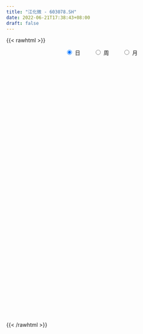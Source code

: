 ```yaml
---
title: "江化微 - 603078.SH"
date: 2022-06-21T17:38:43+08:00
draft: false
---
```

{{< rawhtml >}}
    <div style="text-align: center">
        <label style="padding: 1rem;"><input style="margin-right: .5rem" type="radio" name="period" value="D" checked onclick="period_change(this)">日</label>
        <label style="padding: 1rem;"><input style="margin-right: .5rem" type="radio" name="period" value="W" onclick="period_change(this)">周</label>
        <label style="padding: 1rem;"><input style="margin-right: .5rem" type="radio" name="period" value="M" onclick="period_change(this)">月</label>
    </div>
    <div id="chart" style="height: 700px;"></div> 
    <script type="text/javascript">
        const D_v = [117738.52,85723.93,170356.93,155034.16,169495.27,201491.21,180141.49,138960.3,116831.31,95933.03,80395.64,68984.52,57910.82,67582.05,61483.25,80941.58,60659.46,64285.62,108478.48,88341.32,77288.53,52089.34,56109.14,66131.24,56912.53,66783.51,92001.3,119609.61,91607.17,102278.81,117201.03,130321.01,119753.8,103385.87,83677.68,55149.68,61231.94,58699.21,57549.28,51815.45,62310.02,47493.82,62243.05,58120.17,46106.1,46038.48,61157.02,82643.63,86418.39,61575.34,53282.09,38198.54,25637.76,52695.94,48977.63,35342.36,52035.45,38457.21,49279.72,23354.65,31844.09,26014.84,16765.68,38968.49,24389.73,21896.7,23247.16,13642.74,16957.57,16443.88,24013.61,22876.22,27344.78,25922.99,17749.86,14315.51,14661.8,20559.46,16380.26,37069.32,29736.57,18043.42,14037.14,17905.94,14393.4,15014.36,9316.83,14306.16,9717.96,18554.38,24584.97,14941.39,15392.8,12536.22,9568.27,10122.1,10093.52,16471.1,11533.93,15471.55,10461.53,9404.13,12117.79,10123.28,19361.28,23746.33,19646.16,12979.15,16413.08,17580.48,36981.71,21168.6,24304.98,11463.46,12463.74,8658.58,16540.76,13207.41,10177.9,9521.63,9492.66,16810.34,14611.8,9106.34,9759.87,16113.0,11221.29,22335.44,15251.82,15900.67,16994.2,10220.57,13155.21,21434.33,31339.03,14197.66,8916.99,8492.9,36679.38,29429.97,26109.55,17118.04,22274.29,13913.83,17493.54,25942.47,23640.51,11952.4,17939.1,16768.69,16736.01,17719.91,18334.13,13246.69,16326.66,17994.81,19305.99,25280.77,20932.39,31344.67,29154.37,13315.65,17438.73,16612.54,20276.68,12879.14,11574.7,11009.88,22559.0,12744.02,12139.96,17266.21,19169.0,14636.18,22124.22,18448.12,9499.38,15557.29,14414.52,18825.97,12130.69,29308.44,18630.28,13304.25,15908.66,17197.19,12881.34,19656.85,15279.29,14409.63,17355.78,14387.19,17703.77,20194.9,17561.34,13702.3,14261.9,15214.8,13863.02,16126.8,113532.19,122644.62,103346.52,96891.0,75331.84,113852.62,72576.94,84952.74,96802.35,63867.31,54523.21,46615.63,34421.13,31823.29,26067.9,26415.03,35257.87,28749.15,30884.79,36640.45,20748.5,37802.33,48781.86,51161.04,40528.16,55908.41,26214.5,38834.36,18887.67,18739.33,14596.56,18703.1,25148.65,26352.08,23133.28,30228.93,33679.19,24058.19,25261.77,18005.98,29565.88,25217.91,28972.72,103261.55,104648.73,106768.91,112276.77,101119.53,71121.23,72202.82,88262.5,53001.97,56353.72,78157.77,78738.56,40930.75,73630.5,153987.22,106524.65,122177.16,98708.23,148934.01,95999.59,85020.54,77140.95,53150.63,95951.19,84993.72,75175.71,54584.87,66410.93,61323.44,134577.41,94303.53,76045.98,95279.0,62904.7,69876.41,91832.52,53131.83,47848.76,152688.07,182421.39,209361.33,172923.74,251454.79,187014.37,184484.83,220147.92,168229.4,173018.54,131427.92,85237.01,78908.46,113793.11,97426.46,115034.79,95492.58,66494.56,55443.17,118972.7,72014.47,62559.19,48858.83,52220.09,112525.44,109159.69,100445.79,112520.87,133086.11,103221.78,62257.72,62286.54,58039.9,35716.91,38762.03,52537.57,38036.69,78539.59,47490.12,33847.79,30199.47,25416.35,33204.78,18230.9,22622.94,47944.66,67590.76,33259.35,40563.48,29230.61,34643.73,42271.29,28109.51,21661.96,19195.72,31740.52,22983.59,24507.68,31740.78,25026.27,79864.09,110692.08,96602.2,61517.43,51612.57,70690.35,49053.0,65811.7,55102.14,87413.84,83331.68,47560.2,49050.65,36858.09,76151.05,69188.05,107243.44,110647.08,162276.24,115749.7,185981.07,169692.44,132558.53,91761.89,76400.42,67456.16,44626.9,56191.85,64906.44,44561.27,82780.19,50720.16,51588.05,41313.7,56479.0,32981.44,34154.6,91420.22,60370.56,44330.71,33619.73,43732.15,68308.07,39970.26,23961.43,20425.72,34792.0,56474.31,35703.17,33796.43,67859.08,68635.24,69295.56,80530.96,51697.26,34340.58,29336.79,60295.32,41067.84,35784.1,27833.6,45137.57,40732.18,28396.4,30175.87,26540.99,27248.24,29882.15,27334.81,32106.06,24762.87,30601.15,30576.88,20395.1,27127.93,36969.98,38465.21,33375.86,36348.67,27677.26,60620.75,190677.99,128359.56,63335.4,71385.2,41609.23,54821.7,57311.5,49906.52,220512.5,256474.34,198824.95,84523.12,69999.65,235210.43,329966.56,185538.87,391486.94,330484.6,229423.96,210636.03,203660.86,164066.82,131741.85,112686.07,134992.99,142118.17,89459.76,79682.84,65638.65,104024.84,78933.85,64629.38,75303.19,144714.31,157190.09,181030.75,107355.13,113411.23,129693.82,177746.5,132949.04,111179.25,177639.46,123925.7,139175.97,191991.61,109674.66,87925.48,144416.1,150268.97,123902.48,157980.85,109983.99,130234.5,264544.92,294969.09,193309.11,137754.79,205466.38,124771.93,115884.32,116792.75,117193.57,132502.92,183242.66,170707.15,179290.69,153060.27,150147.7,114845.53,224195.12,153790.46,160926.2,155798.35,245268.55,321362.42,256818.82,280022.42]
const D_histogram = [0.0,-0.0223361823,0.0931592438,0.2721854695,0.62972151,1.1044932167,1.0899100877,0.9519603991,0.728347072,0.6397930243,0.4182663314,0.2127609949,0.0614089002,-0.0482068282,-0.1066616008,-0.2452522499,-0.3171181784,-0.310125229,-0.1359403051,0.0008371659,0.0329678711,-0.0092714174,0.0100483295,-0.0919895709,-0.1343454012,-0.1916502941,-0.0666220345,0.0565203879,0.2337997874,0.3528602529,0.7098205297,1.2268321825,1.414125381,1.0651805309,0.4336489858,-0.0614489741,-0.1717994971,-0.2001092072,-0.194202493,-0.2541467995,-0.4907661255,-0.5623088014,-0.7595634564,-0.7918822111,-0.903670855,-0.8984439088,-0.677701267,-0.3529644673,-0.1624216015,0.0020394497,-0.0633277444,-0.1830219909,-0.3109303679,-0.1576901702,-0.0950049043,-0.0047170457,0.1453743668,0.1779694841,-0.063667053,-0.1791096244,-0.3130191375,-0.3614254507,-0.4001037852,-0.6167310665,-0.6857955029,-0.6399560991,-0.5766484199,-0.4992909457,-0.493263927,-0.4647667835,-0.3556118239,-0.3501470133,-0.4136288342,-0.572852223,-0.6771330273,-0.6742347951,-0.5887341458,-0.4635346158,-0.3987313533,-0.194305794,-0.0077294664,0.1196056879,0.1518077666,0.2308382182,0.2209553114,0.1598249469,0.0853683661,0.1205013545,0.1098874973,0.2406613292,0.4258469107,0.532350135,0.5284953593,0.4755276822,0.443247597,0.3601601778,0.3578906129,0.2154027444,0.0960300549,-0.0755677834,-0.1839396337,-0.2453060394,-0.2485454237,-0.2784332817,-0.2641102593,-0.3504990937,-0.2617501922,-0.1872613411,-0.0530744754,0.0599243117,0.2531382146,0.3065962173,0.2064154673,0.1500115485,0.1370626889,0.1140646039,0.0621009448,0.0149863577,-0.0030407219,0.0000301544,0.0008475323,0.014247567,-0.0226366552,-0.062887708,-0.0468361202,-0.0006970663,0.0363560662,0.1058941982,0.1319180364,0.1775045023,0.1693786705,0.1595357644,0.0785695661,-0.0614171502,-0.2143258742,-0.3004592718,-0.3350718896,-0.3577884925,-0.3142448686,-0.2798766206,-0.1579729228,-0.1052967201,-0.028332921,-0.0211645531,-0.0548792655,-0.1889074354,-0.1652026034,-0.1539044564,-0.0529830416,0.0478886617,0.1401413144,0.1433405397,0.0863993315,0.0481581328,-0.0007180697,-0.0645452815,-0.1399940463,-0.0608231221,0.0155222895,0.1805093359,0.254148777,0.2820481671,0.2791732023,0.2533330032,0.1360182791,0.0437901098,-0.0305320528,-0.1202978768,-0.2466724643,-0.3090336547,-0.315173705,-0.3648072973,-0.4089123294,-0.4526898807,-0.487830097,-0.395263596,-0.3057385051,-0.1506401409,0.0205403382,0.1270482024,0.176298635,0.2958058144,0.3573212775,0.3714295635,0.4486879491,0.5062099166,0.514007143,0.5241573104,0.5091666176,0.4218839198,0.2858839951,0.1353994594,0.0797809677,-0.0170281645,-0.1109285514,-0.1646453657,-0.1784975315,-0.1923955647,-0.1911153944,-0.1174120276,0.0134049885,-0.0802245888,-0.2283934441,-0.2141965431,-0.0238212926,0.0928314203,0.1352515596,0.2173187133,0.3468800336,0.3888609676,0.4188099273,0.3946587641,0.345261525,0.2384470872,0.1447347699,0.0982788211,0.0913116684,0.0703236651,0.0836072664,0.070259668,0.0618195458,0.0944093022,0.1571739713,0.1624510952,0.1859324361,0.0545195465,-0.0491507482,-0.156689348,-0.1706751427,-0.2091410062,-0.2298249051,-0.1943593001,-0.5597147459,-0.794022668,-0.88168404,-0.9040104902,-0.8866227015,-0.8145155527,-0.7464109676,-0.6622623928,-0.5396888782,-0.401417685,-0.2602791599,-0.0143825508,0.1317926534,0.2770625388,0.4428743441,0.5282587583,0.5390457187,0.5268094412,0.5385121599,0.5072189793,0.4883899627,0.4893725072,0.4001355835,0.3353361752,0.2980589709,0.3820533854,0.4123401538,0.4811031878,0.5207797718,0.5096025325,0.4213031793,0.3732112351,0.3641163072,0.3076350467,0.3136955353,0.2660258684,0.1374321757,0.0909037039,0.0131665413,-0.0194597422,0.0506954125,0.0940485878,0.1085431513,0.1084097117,0.0580243257,0.0488504595,0.0748112175,0.0950970196,0.0862949962,0.2203465331,0.2902640465,0.4247850395,0.5247697111,0.6387899258,0.6207953699,0.7697501418,0.9499649826,0.8931008777,0.5635030145,0.3495415371,0.1157318056,-0.0706622628,-0.1446528368,-0.2767234176,-0.387865577,-0.3866443151,-0.4073524066,-0.4710620563,-0.6938806395,-0.8283032081,-0.8524376256,-0.8527389474,-0.7921085981,-0.5995721061,-0.4556158488,-0.3103261273,-0.1270754596,-0.212060529,-0.3306823177,-0.4321442531,-0.501230739,-0.475699633,-0.4504686477,-0.4129581803,-0.320913069,-0.261321741,-0.1614205993,-0.1342969091,-0.1277392523,-0.0958340081,-0.1056550319,-0.1517226314,-0.1596740621,-0.1518887329,-0.2261992781,-0.3788255466,-0.4344662748,-0.49752529,-0.423586348,-0.3343370266,-0.284080396,-0.2742905736,-0.2201913438,-0.1463975362,-0.0650706257,0.0009084898,0.0710378692,0.0933434512,0.1015227289,0.252711967,0.3720782414,0.4854529088,0.5082503405,0.4400133993,0.4513091846,0.4144691009,0.4097099035,0.4154395845,0.4686159191,0.5100228137,0.5005146599,0.4724914854,0.4141102727,0.4160372017,0.4202533213,0.4062182805,0.5464795782,0.5080947304,0.6336462172,0.682892659,0.7739865125,0.6212031992,0.4574491557,0.2777679168,0.1543258161,0.0467255512,-0.0996562854,-0.1303423811,-0.1970114938,-0.2459140619,-0.2301409083,-0.2111468275,-0.2608478168,-0.3261549001,-0.3868658763,-0.4380790798,-0.3398954281,-0.3464506786,-0.3690195511,-0.3632252155,-0.3340238424,-0.2296559107,-0.2120344244,-0.2256118719,-0.2153985813,-0.1864891177,-0.2069402946,-0.2401934288,-0.2587582956,-0.2352832224,-0.159987431,-0.0615374933,0.0955439639,0.1296744249,0.1427309279,0.1236999805,0.1727031366,0.1803378659,0.1350671729,0.0580635288,-0.0815122893,-0.2381264931,-0.278604635,-0.3462804547,-0.3647631965,-0.4118773623,-0.4352379976,-0.3917160037,-0.3433998602,-0.2619201391,-0.2143825936,-0.2226697302,-0.1928908012,-0.1276106904,-0.0393813076,0.043380623,0.0838167315,0.0788204794,0.0537266639,0.1952803726,0.359391468,0.397392785,0.3974872936,0.4118404159,0.3919579975,0.3182193145,0.2368391446,0.1850281962,0.2255207451,0.3225069976,0.3399549656,0.2988404572,0.1937763472,0.2859921408,0.5136039871,0.8314841821,0.7738454421,0.7169454792,0.5450709689,0.4697207715,0.2273677702,0.0693019032,-0.0941766704,-0.1814257521,-0.1852759394,-0.2944970073,-0.3414739967,-0.3570457066,-0.4246934351,-0.4113390301,-0.4631247402,-0.4990001042,-0.5072071408,-0.3152437864,-0.2228657444,-0.0345054578,0.0446749682,0.06457269,0.1035588131,-0.0309272672,-0.1572555102,-0.2083103392,-0.2135013272,-0.3800018301,-0.3010564144,-0.1176712506,-0.0128257034,0.0902944502,0.2007615183,0.2859725122,-0.087554376,-0.3829370928,-0.561291008,-0.6307757459,-0.6684247039,-0.5620071315,-0.4646774249,-0.3898504396,-0.4400135821,-0.4302303298,-0.4232494157,-0.3759447515,-0.2947780503,-0.2100102,-0.0931268726,0.0124437861,0.1162103357,0.1608111394,0.2134866789,0.1875651317,0.2754086708,0.3284934376,0.3083973373,0.2804358798,0.4104680506,0.4658495998,0.5151489925,0.5524104865]
const D_fast = [0.0,-0.0279202279,0.1108650092,0.3579376023,0.8729040202,1.6237990312,1.881693424,1.9817338353,1.9402072761,2.0116014845,1.8946413744,1.7423262867,1.6063264171,1.4846589816,1.3995388088,1.1996350972,1.0484896241,0.9779512662,1.1181511139,1.2551378764,1.2955105493,1.2509534064,1.2727852357,1.1477499426,1.071807762,0.9665902956,1.0749630465,1.2122355659,1.4479649123,1.655240441,2.1896558503,3.0133755487,3.5542000925,3.471550375,2.9484310764,2.437970873,2.2846704757,2.2063334639,2.1636895547,2.0402085483,1.680897691,1.4687778148,1.0816322956,0.8513429881,0.5136366305,0.2942525995,0.3455699246,0.5820656074,0.7320030729,0.8969739865,0.8157748564,0.6503251121,0.4446841432,0.5585017983,0.5974358381,0.6865444353,0.8729794395,0.9500669278,0.6925136274,0.5322936499,0.3201293524,0.1813666766,0.0426623958,-0.3281476521,-0.5686609642,-0.6828105852,-0.763665011,-0.8111302732,-0.9284192362,-1.0161137886,-0.995861785,-1.0779337277,-1.2448227571,-1.5472592017,-1.8208232629,-1.9864837294,-2.0481666166,-2.0388507405,-2.0737303164,-1.9178812055,-1.7332372445,-1.5760006683,-1.505846648,-1.3691066418,-1.3237507208,-1.3449248485,-1.3980393378,-1.3327810107,-1.3159229937,-1.1249838294,-0.8333365203,-0.5937457622,-0.465476698,-0.3995624546,-0.3210306405,-0.3140780153,-0.226874927,-0.3155121094,-0.4108772852,-0.6013670693,-0.7557238281,-0.8784167437,-0.9437924838,-1.0432886622,-1.0949932047,-1.2690068126,-1.245695459,-1.2180219432,-1.0971036964,-0.9691238313,-0.7126253748,-0.5825183177,-0.631095201,-0.6499962326,-0.62867942,-0.623161354,-0.6595997769,-0.7029677746,-0.7217550347,-0.7186766198,-0.7176473589,-0.7006854324,-0.7432288184,-0.7992017982,-0.7948592404,-0.7488944531,-0.7027523041,-0.6067406226,-0.5477372753,-0.4577746838,-0.4235558479,-0.393514813,-0.4548386197,-0.6101796235,-0.816669816,-0.9779180316,-1.0962986219,-1.2084623478,-1.2434799412,-1.2790808483,-1.1966703812,-1.1703183585,-1.1004377896,-1.09856056,-1.1459950888,-1.3272501175,-1.3448459364,-1.3720239034,-1.2843482491,-1.1715043803,-1.044216399,-1.0051820388,-1.0405234142,-1.0667250797,-1.1157807996,-1.1957443317,-1.3061916081,-1.2422264644,-1.1620004805,-0.9518861001,-0.8147094648,-0.7162980329,-0.6493796971,-0.6118866454,-0.6951967998,-0.7764774416,-0.8584326174,-0.9782729105,-1.1663156142,-1.3059352182,-1.3908686948,-1.5317041114,-1.6780372258,-1.8349872473,-1.9920849879,-1.9983343858,-1.9852439212,-1.8678055922,-1.6914900286,-1.5532201137,-1.4598950225,-1.2664363894,-1.115590607,-1.0086249301,-0.8191945572,-0.6351201106,-0.4988210984,-0.3576316034,-0.2453306418,-0.2271423597,-0.2916712856,-0.4083059565,-0.4439792062,-0.5450453796,-0.6666779043,-0.76155606,-0.8200326087,-0.8820295331,-0.9285282114,-0.8841778515,-0.7500095883,-0.8636953127,-1.0689625292,-1.1083147639,-0.9238948366,-0.7840342686,-0.7078012393,-0.5714044074,-0.3551230786,-0.2159269027,-0.0812754612,-0.0067619333,0.0301562088,-0.0170464572,-0.074575082,-0.0964613256,-0.0806005611,-0.0840076481,-0.0498222303,-0.0456049117,-0.0385901474,0.0176019346,0.1196600964,0.1655499942,0.2355144441,0.1177314411,0.0017734593,-0.1449374775,-0.2015920579,-0.2923431729,-0.3704832981,-0.3836075181,-0.8888916504,-1.3217052395,-1.6297876214,-1.8781166942,-2.0823845809,-2.2139063203,-2.3324044771,-2.4138215005,-2.4261702054,-2.3882534335,-2.3121846984,-2.069883727,-1.8907603594,-1.6762248393,-1.399694448,-1.1822453442,-1.0366969542,-0.9172308713,-0.7709001127,-0.6753885484,-0.5721200744,-0.4487944031,-0.4379974309,-0.4189627954,-0.381725257,-0.2022174961,-0.0688456892,0.1201931417,0.2900646686,0.4062880624,0.4233145041,0.4685253687,0.5504595176,0.5708870187,0.6553713912,0.6742081913,0.5799725425,0.5561699967,0.4817244694,0.4442332503,0.5270622582,0.5939275805,0.6355579318,0.6625269201,0.6266476155,0.6296863642,0.6743499266,0.7184099835,0.7311817092,0.9203198794,1.0628034044,1.3035206572,1.5346977567,1.8084154528,1.9456197394,2.2870120467,2.7047181331,2.8711292478,2.6824071381,2.555831045,2.3509542649,2.1468946308,2.0367408476,1.8354894124,1.6273808587,1.5319410419,1.4093948488,1.2279196849,0.8316309419,0.4901325713,0.2528887473,0.0394026887,-0.0979941115,-0.055350646,-0.0252983509,0.0424098388,0.1938916416,0.0558914399,-0.1454009282,-0.3548989269,-0.5492930976,-0.6426868997,-0.7300730763,-0.795802154,-0.78398531,-0.7897244173,-0.7301784253,-0.7366289624,-0.7620061187,-0.7540593765,-0.7902941583,-0.8742924157,-0.9221623619,-0.9523492159,-1.0832095806,-1.3305422357,-1.4947995327,-1.6822398703,-1.7141975153,-1.7085324506,-1.7292959191,-1.78807874,-1.7890273462,-1.7518329226,-1.6867736686,-1.6205674306,-1.532678584,-1.4870371391,-1.4534771792,-1.2391099494,-1.0267241146,-0.79198622,-0.6421262031,-0.6003597945,-0.4762367131,-0.4094595216,-0.3117912431,-0.202201666,-0.0318713515,0.1370412464,0.2526617577,0.3427614544,0.38790781,0.4938440394,0.6031234893,0.6906430186,0.9675242109,1.0561630457,1.3401260867,1.5600956934,1.844686175,1.8472036615,1.7978119069,1.6875726472,1.6027120005,1.5067931234,1.3354972155,1.2722255245,1.1563035383,1.0459224548,1.0041603813,0.9703677552,0.8554548117,0.7086090034,0.5511815581,0.3904485846,0.4036583793,0.3104904592,0.1956666989,0.1106547306,0.0563501431,0.1033040971,0.0679169774,-0.0020634381,-0.0456997929,-0.0634126087,-0.1355988593,-0.2289003506,-0.3121547914,-0.3475005237,-0.3122015901,-0.2291360257,-0.0481685775,0.0183804896,0.0671197247,0.0790137724,0.1711927126,0.2239119084,0.2124080087,0.1499202467,-0.0100336437,-0.2261794707,-0.3363087714,-0.4905547048,-0.6002282457,-0.7503117521,-0.8824818868,-0.9368888938,-0.9744227154,-0.958423029,-0.9644811319,-1.0284357011,-1.0468794723,-1.0135020342,-0.9351179782,-0.8415108919,-0.7801206005,-0.7654117328,-0.7770738823,-0.5867000805,-0.3327411181,-0.1953916048,-0.0959252728,0.0213879535,0.0994950344,0.10531118,0.0831407963,0.0775868969,0.1744596322,0.352072634,0.4545093434,0.4881049494,0.4314849261,0.5951987549,0.951211598,1.4769628385,1.612785459,1.7351218659,1.6995150979,1.7415950933,1.5560840345,1.4153436434,1.2283209022,1.0957153825,1.0455462103,0.8627008906,0.7303554021,0.6255222654,0.4517011782,0.3622208257,0.1946539305,0.0340285404,-0.1009802813,0.0121721265,0.0488337323,0.2285676545,0.3189168225,0.3549577168,0.4198335433,0.2776156461,0.1119735256,0.0088411118,-0.049725208,-0.3112261684,-0.3075448563,-0.1535775051,-0.0519383838,0.0737553823,0.23441283,0.391116952,-0.0042985303,-0.3954155203,-0.7140921875,-0.9412708619,-1.1460259958,-1.1801102062,-1.1989498559,-1.2215854805,-1.3817520186,-1.4795263487,-1.5783577886,-1.6250393123,-1.6175671236,-1.5853018233,-1.491700214,-1.3830186088,-1.2501994753,-1.1653958867,-1.0593486775,-1.0383789418,-0.881683235,-0.7464751088,-0.6894718747,-0.6473243623,-0.4146751789,-0.2428312298,-0.0647445889,0.1106195267]
const D_slow = [0.0,-0.0055840456,0.0177057654,0.0857521328,0.2431825103,0.5193058144,0.7917833364,1.0297734361,1.2118602041,1.3718084602,1.476375043,1.5295652918,1.5449175168,1.5328658098,1.5062004096,1.4448873471,1.3656078025,1.2880764953,1.254091419,1.2543007105,1.2625426782,1.2602248239,1.2627369062,1.2397395135,1.2061531632,1.1582405897,1.1415850811,1.155715178,1.2141651249,1.3023801881,1.4798353205,1.7865433662,2.1400747114,2.4063698441,2.5147820906,2.4994198471,2.4564699728,2.406442671,2.3578920478,2.2943553479,2.1716638165,2.0310866161,1.841195752,1.6432251993,1.4173074855,1.1926965083,1.0232711916,0.9350300747,0.8944246744,0.8949345368,0.8791026007,0.833347103,0.755614511,0.7161919685,0.6924407424,0.691261481,0.7276050727,0.7720974437,0.7561806804,0.7114032743,0.63314849,0.5427921273,0.442766181,0.2885834144,0.1171345387,-0.0428544861,-0.1870165911,-0.3118393275,-0.4351553093,-0.5513470051,-0.6402499611,-0.7277867144,-0.831193923,-0.9744069787,-1.1436902356,-1.3122489343,-1.4594324708,-1.5753161247,-1.6749989631,-1.7235754115,-1.7255077781,-1.6956063562,-1.6576544145,-1.59994486,-1.5447060321,-1.5047497954,-1.4834077039,-1.4532823652,-1.4258104909,-1.3656451586,-1.259183431,-1.1260958972,-0.9939720574,-0.8750901368,-0.7642782376,-0.6742381931,-0.5847655399,-0.5309148538,-0.5069073401,-0.5257992859,-0.5717841944,-0.6331107042,-0.6952470601,-0.7648553806,-0.8308829454,-0.9185077188,-0.9839452669,-1.0307606021,-1.044029221,-1.0290481431,-0.9657635894,-0.8891145351,-0.8375106683,-0.8000077811,-0.7657421089,-0.7372259579,-0.7217007217,-0.7179541323,-0.7187143128,-0.7187067742,-0.7184948911,-0.7149329994,-0.7205921632,-0.7363140902,-0.7480231202,-0.7481973868,-0.7391083703,-0.7126348207,-0.6796553116,-0.6352791861,-0.5929345184,-0.5530505773,-0.5334081858,-0.5487624734,-0.6023439419,-0.6774587598,-0.7612267322,-0.8506738554,-0.9292350725,-0.9992042277,-1.0386974584,-1.0650216384,-1.0721048687,-1.0773960069,-1.0911158233,-1.1383426822,-1.179643333,-1.2181194471,-1.2313652075,-1.2193930421,-1.1843577135,-1.1485225785,-1.1269227457,-1.1148832125,-1.1150627299,-1.1311990503,-1.1661975618,-1.1814033423,-1.17752277,-1.132395436,-1.0688582418,-0.9983462,-0.9285528994,-0.8652196486,-0.8312150788,-0.8202675514,-0.8279005646,-0.8579750338,-0.9196431499,-0.9969015635,-1.0756949898,-1.1668968141,-1.2691248965,-1.3822973666,-1.5042548909,-1.6030707899,-1.6795054161,-1.7171654513,-1.7120303668,-1.6802683162,-1.6361936574,-1.5622422038,-1.4729118845,-1.3800544936,-1.2678825063,-1.1413300272,-1.0128282414,-0.8817889138,-0.7544972594,-0.6490262795,-0.5775552807,-0.5437054159,-0.5237601739,-0.5280172151,-0.5557493529,-0.5969106943,-0.6415350772,-0.6896339684,-0.737412817,-0.7667658239,-0.7634145768,-0.783470724,-0.840569085,-0.8941182208,-0.9000735439,-0.8768656889,-0.843052799,-0.7887231206,-0.7020031122,-0.6047878703,-0.5000853885,-0.4014206975,-0.3151053162,-0.2554935444,-0.2193098519,-0.1947401467,-0.1719122296,-0.1543313133,-0.1334294967,-0.1158645797,-0.1004096932,-0.0768073676,-0.0375138748,0.003098899,0.049582008,0.0632118946,0.0509242075,0.0117518705,-0.0309169151,-0.0832021667,-0.140658393,-0.189248218,-0.3291769045,-0.5276825715,-0.7481035815,-0.974106204,-1.1957618794,-1.3993907676,-1.5859935095,-1.7515591077,-1.8864813272,-1.9868357485,-2.0519055385,-2.0555011762,-2.0225530128,-1.9532873781,-1.8425687921,-1.7105041025,-1.5757426729,-1.4440403126,-1.3094122726,-1.1826075278,-1.0605100371,-0.9381669103,-0.8381330144,-0.7542989706,-0.6797842279,-0.5842708815,-0.4811858431,-0.3609100461,-0.2307151032,-0.1033144701,0.0020113248,0.0953141336,0.1863432104,0.263251972,0.3416758559,0.4081823229,0.4425403669,0.4652662928,0.4685579282,0.4636929926,0.4763668457,0.4998789927,0.5270147805,0.5541172084,0.5686232898,0.5808359047,0.5995387091,0.623312964,0.644886713,0.6999733463,0.7725393579,0.8787356178,1.0099280456,1.169625527,1.3248243695,1.5172619049,1.7547531506,1.97802837,2.1189041236,2.2062895079,2.2352224593,2.2175568936,2.1813936844,2.11221283,2.0152464358,1.918585357,1.8167472553,1.6989817413,1.5255115814,1.3184357794,1.105326373,0.8921416361,0.6941144866,0.5442214601,0.4303174979,0.3527359661,0.3209671012,0.2679519689,0.1852813895,0.0772453262,-0.0480623585,-0.1669872668,-0.2796044287,-0.3828439738,-0.463072241,-0.5284026763,-0.5687578261,-0.6023320533,-0.6342668664,-0.6582253684,-0.6846391264,-0.7225697843,-0.7624882998,-0.800460483,-0.8570103025,-0.9517166892,-1.0603332579,-1.1847145804,-1.2906111673,-1.374195424,-1.445215523,-1.5137881664,-1.5688360024,-1.6054353864,-1.6217030429,-1.6214759204,-1.6037164531,-1.5803805903,-1.5549999081,-1.4918219163,-1.398802356,-1.2774391288,-1.1503765437,-1.0403731938,-0.9275458977,-0.8239286225,-0.7215011466,-0.6176412504,-0.5004872707,-0.3729815672,-0.2478529023,-0.1297300309,-0.0262024627,0.0778068377,0.182870168,0.2844247381,0.4210446327,0.5480683153,0.7064798696,0.8772030343,1.0706996625,1.2260004623,1.3403627512,1.4098047304,1.4483861844,1.4600675722,1.4351535009,1.4025679056,1.3533150321,1.2918365167,1.2343012896,1.1815145827,1.1163026285,1.0347639035,0.9380474344,0.8285276644,0.7435538074,0.6569411378,0.56468625,0.4738799461,0.3903739855,0.3329600078,0.2799514017,0.2235484338,0.1696987884,0.123076509,0.0713414353,0.0112930782,-0.0533964958,-0.1122173013,-0.1522141591,-0.1675985324,-0.1437125414,-0.1112939352,-0.0756112032,-0.0446862081,-0.001510424,0.0435740425,0.0773408357,0.0918567179,0.0714786456,0.0119470224,-0.0577041364,-0.1442742501,-0.2354650492,-0.3384343898,-0.4472438892,-0.5451728901,-0.6310228552,-0.6965028899,-0.7500985383,-0.8057659709,-0.8539886712,-0.8858913438,-0.8957366707,-0.8848915149,-0.863937332,-0.8442322122,-0.8308005462,-0.7819804531,-0.6921325861,-0.5927843898,-0.4934125664,-0.3904524624,-0.2924629631,-0.2129081344,-0.1536983483,-0.1074412993,-0.051061113,0.0295656364,0.1145543778,0.1892644921,0.2377085789,0.3092066141,0.4376076109,0.6454786564,0.838940017,1.0181763867,1.154444129,1.2718743218,1.3287162644,1.3460417402,1.3224975726,1.2771411346,1.2308221497,1.1571978979,1.0718293987,0.9825679721,0.8763946133,0.7735598558,0.6577786707,0.5330286446,0.4062268595,0.3274159129,0.2716994768,0.2630731123,0.2742418543,0.2903850268,0.3162747301,0.3085429133,0.2692290358,0.217151451,0.1637761192,0.0687756617,-0.0064884419,-0.0359062546,-0.0391126804,-0.0165390679,0.0336513117,0.1051444398,0.0832558458,-0.0124784275,-0.1528011795,-0.3104951159,-0.4776012919,-0.6181030748,-0.734272431,-0.8317350409,-0.9417384364,-1.0492960189,-1.1551083728,-1.2490945607,-1.3227890733,-1.3752916233,-1.3985733414,-1.3954623949,-1.366409811,-1.3262070261,-1.2728353564,-1.2259440735,-1.1570919058,-1.0749685464,-0.9978692121,-0.9277602421,-0.8251432295,-0.7086808295,-0.5798935814,-0.4417909598]
const D_data = [['2020-05-27', 36.98, 37.42, 36.27, 38.58],['2020-05-28', 36.95, 37.07, 34.9, 37.17],['2020-05-29', 36.52, 39.08, 36.3, 40.78],['2020-06-01', 38.78, 40.83, 38.7, 41.55],['2020-06-02', 40.3, 44.91, 39.9, 44.91],['2020-06-03', 44.8, 49.39, 44.38, 49.4],['2020-06-04', 47.7, 45.48, 44.45, 48.1],['2020-06-05', 44.6, 44.47, 43.81, 47.06],['2020-06-08', 44.3, 43.25, 42.51, 45.66],['2020-06-09', 43.19, 44.83, 42.6, 45.01],['2020-06-10', 43.99, 42.95, 42.5, 44.23],['2020-06-11', 42.65, 42.46, 42.15, 43.8],['2020-06-12', 41.1, 42.5, 41.1, 42.99],['2020-06-15', 42.05, 42.54, 41.33, 43.5],['2020-06-16', 43.32, 42.88, 42.19, 43.6],['2020-06-17', 42.98, 41.41, 40.52, 42.98],['2020-06-18', 41.3, 41.65, 40.61, 42.53],['2020-06-19', 41.43, 42.4, 40.8, 42.55],['2020-06-22', 42.8, 44.99, 42.8, 45.0],['2020-06-23', 45.08, 45.49, 44.22, 46.5],['2020-06-24', 45.1, 44.83, 44.71, 46.68],['2020-06-29', 44.24, 44.06, 43.53, 45.6],['2020-06-30', 44.43, 44.95, 44.01, 45.45],['2020-07-01', 44.96, 43.35, 42.57, 44.96],['2020-07-02', 43.09, 43.79, 42.67, 44.45],['2020-07-03', 42.7, 43.37, 42.02, 44.3],['2020-07-06', 43.56, 45.9, 43.56, 46.6],['2020-07-07', 46.56, 46.71, 46.11, 49.31],['2020-07-08', 46.9, 48.49, 45.85, 48.59],['2020-07-09', 48.32, 48.98, 47.7, 50.38],['2020-07-10', 48.08, 53.88, 47.6, 53.88],['2020-07-13', 56.57, 59.27, 54.11, 59.27],['2020-07-14', 59.53, 58.39, 55.08, 60.68],['2020-07-15', 57.54, 52.55, 52.55, 58.2],['2020-07-16', 51.61, 47.3, 47.3, 52.55],['2020-07-17', 47.5, 46.46, 45.31, 48.37],['2020-07-20', 47.44, 49.9, 45.6, 50.02],['2020-07-21', 50.0, 50.75, 49.57, 51.85],['2020-07-22', 50.0, 51.3, 49.5, 51.99],['2020-07-23', 50.28, 50.48, 48.7, 50.93],['2020-07-24', 49.5, 47.48, 47.07, 51.8],['2020-07-27', 48.18, 48.59, 47.48, 48.97],['2020-07-28', 48.38, 46.03, 44.88, 48.84],['2020-07-29', 43.86, 47.1, 43.86, 47.25],['2020-07-30', 46.91, 45.25, 45.07, 47.75],['2020-07-31', 45.16, 45.89, 44.9, 46.48],['2020-08-03', 46.1, 48.73, 46.1, 48.97],['2020-08-04', 48.47, 51.24, 47.11, 51.46],['2020-08-05', 53.0, 50.88, 50.5, 54.08],['2020-08-06', 50.02, 51.58, 49.37, 52.48],['2020-08-07', 50.89, 49.07, 47.48, 51.48],['2020-08-10', 48.02, 47.91, 46.45, 48.9],['2020-08-11', 47.75, 47.05, 46.66, 48.26],['2020-08-12', 47.1, 50.56, 46.42, 50.6],['2020-08-13', 50.2, 50.01, 49.88, 51.5],['2020-08-14', 49.48, 50.83, 49.48, 51.0],['2020-08-17', 51.07, 52.39, 50.36, 52.39],['2020-08-18', 52.25, 51.65, 51.3, 53.0],['2020-08-19', 51.1, 47.8, 47.78, 51.11],['2020-08-20', 47.7, 48.42, 47.08, 48.92],['2020-08-21', 48.65, 47.41, 46.49, 49.28],['2020-08-24', 47.33, 47.8, 46.2, 48.43],['2020-08-25', 47.76, 47.45, 47.2, 48.18],['2020-08-26', 47.3, 44.17, 43.88, 47.3],['2020-08-27', 43.86, 44.75, 43.03, 45.5],['2020-08-28', 44.56, 45.6, 44.06, 45.8],['2020-08-31', 45.65, 45.61, 44.75, 46.25],['2020-09-01', 45.23, 45.7, 44.61, 45.94],['2020-09-02', 45.91, 44.58, 44.58, 45.91],['2020-09-03', 44.58, 44.5, 44.31, 45.5],['2020-09-04', 44.22, 45.47, 43.71, 45.98],['2020-09-07', 45.45, 44.1, 44.06, 45.95],['2020-09-08', 44.02, 42.66, 41.35, 44.98],['2020-09-09', 41.69, 40.33, 39.45, 42.88],['2020-09-10', 40.89, 39.65, 39.0, 41.35],['2020-09-11', 39.65, 40.0, 39.25, 40.45],['2020-09-14', 40.28, 40.57, 40.01, 41.3],['2020-09-15', 40.64, 41.0, 39.66, 41.8],['2020-09-16', 40.7, 40.18, 39.62, 41.1],['2020-09-17', 40.3, 42.18, 40.28, 42.73],['2020-09-18', 41.8, 42.69, 41.52, 43.14],['2020-09-21', 42.53, 42.6, 42.15, 43.11],['2020-09-22', 42.05, 41.71, 41.4, 42.38],['2020-09-23', 41.66, 42.52, 41.47, 42.97],['2020-09-24', 42.12, 41.55, 41.1, 42.68],['2020-09-25', 41.53, 40.65, 40.05, 41.88],['2020-09-28', 40.35, 40.0, 39.84, 40.6],['2020-09-29', 40.2, 41.14, 40.2, 41.43],['2020-09-30', 41.0, 40.52, 40.23, 41.29],['2020-10-09', 41.0, 42.56, 40.99, 42.66],['2020-10-12', 43.0, 44.18, 42.61, 44.29],['2020-10-13', 44.21, 44.2, 43.7, 44.5],['2020-10-14', 44.0, 43.37, 43.19, 44.14],['2020-10-15', 43.58, 42.87, 42.81, 44.18],['2020-10-16', 43.17, 43.15, 42.68, 43.83],['2020-10-19', 43.05, 42.42, 42.06, 43.45],['2020-10-20', 42.79, 43.4, 42.13, 43.4],['2020-10-21', 43.41, 41.4, 41.1, 43.48],['2020-10-22', 41.0, 41.03, 40.6, 41.93],['2020-10-23', 40.8, 39.52, 39.39, 41.32],['2020-10-26', 39.42, 39.37, 38.88, 40.57],['2020-10-27', 39.38, 39.24, 38.81, 40.13],['2020-10-28', 39.24, 39.5, 38.56, 39.52],['2020-10-29', 38.66, 38.76, 38.6, 39.15],['2020-10-30', 38.75, 38.94, 38.65, 40.13],['2020-11-02', 38.5, 37.11, 36.65, 38.83],['2020-11-03', 37.3, 38.93, 37.23, 39.15],['2020-11-04', 39.42, 38.87, 38.5, 39.45],['2020-11-05', 39.21, 39.94, 38.65, 40.15],['2020-11-06', 39.94, 40.2, 39.5, 40.45],['2020-11-09', 40.44, 42.02, 40.24, 42.85],['2020-11-10', 42.02, 41.03, 40.88, 42.02],['2020-11-11', 40.69, 39.06, 38.8, 40.96],['2020-11-12', 39.1, 39.21, 38.85, 39.65],['2020-11-13', 38.95, 39.57, 38.5, 39.93],['2020-11-16', 39.58, 39.34, 38.92, 39.8],['2020-11-17', 39.19, 38.74, 37.82, 39.34],['2020-11-18', 38.74, 38.46, 38.2, 39.21],['2020-11-19', 38.22, 38.55, 38.06, 38.89],['2020-11-20', 38.65, 38.67, 38.12, 38.78],['2020-11-23', 38.83, 38.55, 38.2, 38.83],['2020-11-24', 38.68, 38.65, 38.5, 39.2],['2020-11-25', 38.7, 37.85, 37.65, 38.88],['2020-11-26', 37.75, 37.46, 37.41, 38.18],['2020-11-27', 37.72, 37.95, 37.11, 37.96],['2020-11-30', 37.95, 38.37, 37.4, 38.76],['2020-12-01', 38.37, 38.39, 37.93, 39.0],['2020-12-02', 38.1, 39.04, 38.1, 39.37],['2020-12-03', 38.7, 38.75, 38.6, 39.2],['2020-12-04', 38.75, 39.22, 38.36, 39.28],['2020-12-07', 39.5, 38.7, 38.7, 39.82],['2020-12-08', 38.52, 38.68, 38.42, 39.09],['2020-12-09', 38.68, 37.56, 37.5, 38.87],['2020-12-10', 37.43, 36.15, 36.07, 37.6],['2020-12-11', 36.31, 35.0, 34.03, 36.4],['2020-12-14', 34.0, 34.89, 34.0, 35.24],['2020-12-15', 34.89, 34.85, 34.37, 35.08],['2020-12-16', 34.65, 34.45, 34.28, 34.74],['2020-12-17', 34.45, 34.94, 34.45, 36.2],['2020-12-18', 35.36, 34.66, 34.45, 35.88],['2020-12-21', 34.36, 35.86, 34.16, 36.36],['2020-12-22', 35.48, 35.21, 35.15, 36.01],['2020-12-23', 35.24, 35.66, 34.68, 35.93],['2020-12-24', 35.64, 34.84, 34.72, 35.78],['2020-12-25', 34.7, 34.07, 34.05, 35.0],['2020-12-28', 34.07, 32.1, 32.05, 34.83],['2020-12-29', 32.04, 33.47, 32.02, 33.9],['2020-12-30', 33.28, 33.11, 32.8, 33.67],['2020-12-31', 33.0, 34.28, 32.91, 34.3],['2021-01-04', 34.15, 34.65, 33.68, 34.85],['2021-01-05', 34.5, 34.97, 34.27, 35.15],['2021-01-06', 34.96, 34.06, 33.81, 35.14],['2021-01-07', 34.15, 33.09, 32.49, 34.96],['2021-01-08', 32.8, 32.96, 32.22, 33.3],['2021-01-11', 32.95, 32.45, 32.08, 33.33],['2021-01-12', 32.45, 31.77, 31.5, 32.75],['2021-01-13', 31.96, 31.0, 30.32, 31.96],['2021-01-14', 31.0, 32.7, 30.71, 33.19],['2021-01-15', 32.71, 32.9, 32.28, 33.75],['2021-01-18', 32.9, 34.58, 32.51, 35.13],['2021-01-19', 35.12, 34.1, 33.86, 35.38],['2021-01-20', 34.09, 33.87, 33.65, 34.56],['2021-01-21', 33.88, 33.64, 33.0, 34.2],['2021-01-22', 33.64, 33.36, 32.71, 33.64],['2021-01-25', 32.93, 31.86, 31.4, 32.93],['2021-01-26', 31.84, 31.56, 31.45, 32.58],['2021-01-27', 31.75, 31.22, 30.94, 31.77],['2021-01-28', 30.83, 30.4, 30.39, 31.44],['2021-01-29', 30.55, 29.08, 28.9, 30.9],['2021-02-01', 28.99, 29.01, 28.66, 29.39],['2021-02-02', 29.4, 29.13, 28.58, 29.4],['2021-02-03', 29.1, 28.0, 27.92, 29.1],['2021-02-04', 27.9, 27.33, 26.52, 28.19],['2021-02-05', 27.33, 26.56, 26.5, 27.98],['2021-02-08', 25.5, 25.87, 24.63, 26.36],['2021-02-09', 26.35, 27.05, 25.83, 27.25],['2021-02-10', 27.2, 26.99, 26.69, 27.5],['2021-02-18', 27.58, 28.05, 27.58, 28.56],['2021-02-19', 28.4, 28.84, 27.88, 29.05],['2021-02-22', 28.96, 28.6, 28.55, 29.45],['2021-02-23', 28.6, 28.19, 27.78, 28.6],['2021-02-24', 28.36, 29.49, 28.3, 30.68],['2021-02-25', 29.06, 29.3, 29.06, 30.29],['2021-02-26', 28.19, 29.0, 28.03, 29.32],['2021-03-01', 29.25, 30.18, 29.07, 30.19],['2021-03-02', 30.21, 30.51, 29.85, 30.72],['2021-03-03', 30.51, 30.32, 29.6, 30.51],['2021-03-04', 30.02, 30.68, 30.02, 31.62],['2021-03-05', 30.1, 30.65, 30.1, 30.89],['2021-03-08', 30.65, 29.74, 29.54, 30.88],['2021-03-09', 29.54, 28.72, 27.85, 29.91],['2021-03-10', 28.9, 27.85, 27.8, 29.73],['2021-03-11', 27.77, 28.49, 27.18, 28.6],['2021-03-12', 28.5, 27.51, 27.3, 28.76],['2021-03-15', 27.26, 26.9, 26.46, 27.79],['2021-03-16', 26.78, 26.81, 26.55, 27.49],['2021-03-17', 26.87, 26.9, 26.56, 27.18],['2021-03-18', 26.91, 26.58, 26.5, 27.4],['2021-03-19', 26.54, 26.48, 26.31, 26.91],['2021-03-22', 26.54, 27.36, 26.52, 27.8],['2021-03-23', 28.4, 28.48, 28.32, 30.1],['2021-03-24', 27.46, 25.63, 25.63, 28.1],['2021-03-25', 24.89, 24.05, 23.78, 24.9],['2021-03-26', 24.04, 25.42, 23.83, 26.18],['2021-03-29', 25.73, 27.96, 25.38, 27.96],['2021-03-30', 28.2, 27.77, 27.66, 29.27],['2021-03-31', 27.45, 27.24, 26.55, 27.66],['2021-04-01', 27.3, 28.1, 26.6, 28.85],['2021-04-02', 28.2, 29.39, 27.85, 29.5],['2021-04-06', 29.6, 28.96, 28.51, 30.55],['2021-04-07', 28.96, 29.25, 28.37, 29.58],['2021-04-08', 28.91, 28.85, 28.74, 29.46],['2021-04-09', 28.8, 28.58, 28.2, 29.2],['2021-04-12', 28.58, 27.63, 27.58, 28.6],['2021-04-13', 27.6, 27.37, 27.26, 28.15],['2021-04-14', 27.4, 27.65, 26.98, 27.79],['2021-04-15', 27.52, 28.05, 26.7, 28.12],['2021-04-16', 28.0, 27.84, 27.78, 28.23],['2021-04-19', 27.65, 28.29, 27.62, 28.45],['2021-04-20', 28.01, 28.0, 28.0, 28.92],['2021-04-21', 27.88, 28.04, 27.5, 28.12],['2021-04-22', 28.11, 28.67, 28.08, 29.19],['2021-04-23', 28.38, 29.4, 28.15, 29.49],['2021-04-26', 29.39, 28.99, 28.99, 30.1],['2021-04-27', 28.7, 29.44, 28.21, 29.8],['2021-04-28', 28.39, 27.31, 26.5, 28.4],['2021-04-29', 27.35, 27.03, 26.9, 27.78],['2021-04-30', 26.9, 26.33, 25.6, 26.9],['2021-05-06', 26.44, 27.04, 26.44, 27.15],['2021-05-07', 27.09, 26.43, 26.29, 27.2],['2021-05-10', 26.5, 26.3, 25.71, 26.84],['2021-05-11', 26.26, 26.85, 26.03, 26.99],['2021-05-12', 20.51, 20.59, 20.32, 20.94],['2021-05-13', 20.33, 20.0, 19.8, 20.38],['2021-05-14', 20.2, 20.2, 19.91, 20.29],['2021-05-17', 20.2, 19.88, 19.68, 20.41],['2021-05-18', 19.84, 19.49, 19.26, 19.85],['2021-05-19', 19.4, 19.55, 19.21, 19.67],['2021-05-20', 19.49, 19.04, 19.02, 19.49],['2021-05-21', 19.04, 18.85, 18.85, 19.27],['2021-05-24', 18.85, 19.15, 18.5, 19.17],['2021-05-25', 19.16, 19.4, 19.06, 19.55],['2021-05-26', 19.44, 19.64, 19.4, 19.99],['2021-05-27', 19.6, 21.6, 19.55, 21.6],['2021-05-28', 21.7, 21.17, 20.91, 21.7],['2021-05-31', 21.68, 21.83, 21.45, 22.49],['2021-06-01', 21.98, 22.95, 21.58, 23.27],['2021-06-02', 22.7, 22.76, 22.45, 23.64],['2021-06-03', 22.69, 22.28, 22.13, 22.88],['2021-06-04', 22.4, 22.2, 22.02, 22.65],['2021-06-07', 22.82, 22.73, 22.55, 23.36],['2021-06-08', 22.77, 22.38, 22.21, 22.9],['2021-06-09', 22.44, 22.64, 22.16, 23.2],['2021-06-10', 22.5, 23.09, 22.31, 23.16],['2021-06-11', 23.18, 21.95, 21.85, 23.3],['2021-06-15', 22.0, 22.02, 21.81, 22.46],['2021-06-16', 22.0, 22.24, 21.6, 23.09],['2021-06-17', 22.18, 24.07, 22.06, 24.35],['2021-06-18', 23.93, 23.95, 23.51, 24.15],['2021-06-21', 24.01, 25.0, 23.69, 25.01],['2021-06-22', 24.8, 25.29, 24.32, 25.46],['2021-06-23', 25.05, 25.12, 24.96, 27.36],['2021-06-24', 25.09, 24.25, 24.16, 25.62],['2021-06-25', 24.27, 24.71, 23.86, 24.99],['2021-06-28', 24.66, 25.36, 24.47, 25.48],['2021-06-29', 25.16, 24.89, 24.53, 25.18],['2021-06-30', 25.11, 25.83, 25.0, 26.08],['2021-07-01', 25.7, 25.33, 25.15, 26.19],['2021-07-02', 24.93, 24.06, 23.93, 24.99],['2021-07-05', 24.19, 24.77, 24.19, 24.99],['2021-07-06', 24.78, 24.15, 23.58, 24.88],['2021-07-07', 23.76, 24.48, 23.49, 24.65],['2021-07-08', 24.52, 25.95, 24.32, 26.2],['2021-07-09', 25.6, 26.05, 25.36, 26.28],['2021-07-12', 26.16, 26.0, 25.58, 26.31],['2021-07-13', 26.2, 26.02, 25.86, 26.82],['2021-07-14', 26.1, 25.4, 25.32, 26.13],['2021-07-15', 25.22, 25.88, 24.47, 26.07],['2021-07-16', 25.76, 26.5, 25.6, 26.91],['2021-07-19', 26.6, 26.71, 26.01, 26.78],['2021-07-20', 26.55, 26.54, 26.08, 26.9],['2021-07-21', 26.6, 28.89, 26.33, 29.15],['2021-07-22', 28.66, 28.95, 28.35, 30.12],['2021-07-23', 28.71, 30.72, 28.53, 31.76],['2021-07-26', 30.51, 31.44, 30.51, 32.47],['2021-07-27', 33.37, 32.82, 31.8, 34.58],['2021-07-28', 32.0, 32.11, 30.0, 34.18],['2021-07-29', 33.07, 35.32, 32.48, 35.32],['2021-07-30', 36.0, 37.53, 35.21, 37.77],['2021-08-02', 36.0, 35.9, 34.85, 36.64],['2021-08-03', 35.01, 32.31, 32.31, 35.17],['2021-08-04', 31.47, 32.96, 31.33, 33.36],['2021-08-05', 32.74, 32.0, 31.71, 33.05],['2021-08-06', 32.14, 31.79, 31.0, 32.6],['2021-08-09', 31.8, 32.72, 31.05, 32.89],['2021-08-10', 32.2, 31.57, 31.1, 32.6],['2021-08-11', 31.36, 31.2, 29.7, 31.46],['2021-08-12', 30.81, 32.28, 30.81, 32.38],['2021-08-13', 31.6, 31.9, 31.2, 32.05],['2021-08-16', 31.5, 31.03, 30.35, 31.95],['2021-08-17', 31.24, 28.02, 27.93, 31.24],['2021-08-18', 28.04, 27.75, 27.48, 28.47],['2021-08-19', 27.59, 28.2, 27.36, 28.69],['2021-08-20', 27.91, 27.89, 27.48, 28.6],['2021-08-23', 28.0, 28.27, 27.72, 28.6],['2021-08-24', 28.18, 30.14, 28.1, 30.25],['2021-08-25', 29.69, 30.09, 29.0, 30.45],['2021-08-26', 29.76, 30.64, 29.74, 31.27],['2021-08-27', 30.41, 31.88, 29.92, 32.5],['2021-08-30', 29.5, 28.69, 28.69, 30.2],['2021-08-31', 28.24, 27.53, 27.01, 28.25],['2021-09-01', 27.31, 26.86, 26.6, 27.5],['2021-09-02', 26.85, 26.43, 26.03, 26.85],['2021-09-03', 26.39, 27.09, 26.06, 27.67],['2021-09-06', 26.97, 26.82, 26.32, 27.08],['2021-09-07', 26.8, 26.75, 26.51, 27.09],['2021-09-08', 26.83, 27.43, 26.61, 27.67],['2021-09-09', 27.15, 27.13, 26.8, 27.6],['2021-09-10', 27.2, 27.82, 26.65, 28.37],['2021-09-13', 27.26, 27.05, 26.85, 27.52],['2021-09-14', 26.72, 26.69, 26.66, 27.33],['2021-09-15', 26.6, 26.93, 26.33, 27.2],['2021-09-16', 26.94, 26.29, 26.28, 27.07],['2021-09-17', 26.2, 25.48, 25.0, 26.57],['2021-09-22', 25.27, 25.58, 25.02, 25.7],['2021-09-23', 25.58, 25.54, 25.51, 26.24],['2021-09-24', 25.52, 24.06, 23.75, 25.61],['2021-09-27', 24.06, 22.09, 22.05, 24.2],['2021-09-28', 22.14, 22.27, 21.89, 22.7],['2021-09-29', 22.14, 21.32, 21.3, 22.23],['2021-09-30', 21.93, 22.52, 21.59, 22.62],['2021-10-08', 22.97, 22.66, 22.42, 23.39],['2021-10-11', 23.15, 22.1, 21.47, 23.15],['2021-10-12', 22.08, 21.32, 21.22, 22.27],['2021-10-13', 21.42, 21.63, 21.22, 21.74],['2021-10-14', 21.52, 21.85, 21.4, 21.96],['2021-10-15', 21.88, 22.05, 21.55, 22.4],['2021-10-18', 22.02, 22.0, 21.8, 22.18],['2021-10-19', 21.95, 22.22, 21.93, 22.27],['2021-10-20', 21.85, 21.71, 21.31, 21.9],['2021-10-21', 21.59, 21.47, 21.13, 21.71],['2021-10-22', 21.32, 23.62, 21.24, 23.62],['2021-10-25', 23.98, 24.0, 22.98, 24.19],['2021-10-26', 23.63, 24.71, 23.6, 25.35],['2021-10-27', 24.31, 24.17, 23.7, 24.6],['2021-10-28', 24.2, 23.13, 22.85, 24.76],['2021-10-29', 22.5, 24.19, 22.31, 24.6],['2021-11-01', 24.1, 23.74, 23.4, 24.18],['2021-11-02', 23.74, 24.25, 23.47, 24.68],['2021-11-03', 24.23, 24.62, 23.98, 24.88],['2021-11-04', 24.62, 25.65, 24.28, 25.9],['2021-11-05', 25.76, 26.09, 25.41, 26.85],['2021-11-08', 25.91, 25.9, 24.98, 26.1],['2021-11-09', 25.78, 25.93, 25.27, 26.43],['2021-11-10', 25.6, 25.66, 25.36, 25.95],['2021-11-11', 25.52, 26.6, 25.28, 27.27],['2021-11-12', 26.43, 27.0, 25.96, 27.19],['2021-11-15', 27.96, 27.11, 27.0, 28.52],['2021-11-16', 27.9, 29.82, 27.65, 29.82],['2021-11-19', 31.0, 28.35, 26.84, 32.0],['2021-11-22', 28.1, 31.19, 27.11, 31.19],['2021-11-23', 31.04, 31.35, 30.19, 33.34],['2021-11-24', 31.82, 32.98, 31.05, 34.16],['2021-11-25', 32.0, 30.48, 30.06, 32.6],['2021-11-26', 30.48, 30.1, 29.68, 31.2],['2021-11-29', 29.51, 29.46, 28.74, 29.9],['2021-11-30', 29.47, 29.72, 29.3, 30.27],['2021-12-01', 29.72, 29.58, 29.2, 30.19],['2021-12-02', 29.3, 28.59, 28.53, 29.58],['2021-12-03', 28.85, 29.67, 28.73, 29.99],['2021-12-06', 29.8, 29.02, 28.82, 29.9],['2021-12-07', 29.21, 28.94, 28.71, 29.99],['2021-12-08', 28.61, 29.65, 28.55, 29.86],['2021-12-09', 29.59, 29.78, 29.08, 30.45],['2021-12-10', 29.37, 28.81, 28.63, 29.48],['2021-12-13', 28.61, 28.22, 27.62, 28.78],['2021-12-14', 28.0, 27.79, 27.67, 28.2],['2021-12-15', 28.01, 27.4, 27.22, 28.22],['2021-12-16', 27.28, 29.2, 27.28, 29.78],['2021-12-17', 29.15, 27.96, 27.93, 29.15],['2021-12-20', 27.88, 27.48, 27.19, 28.3],['2021-12-21', 27.44, 27.57, 27.2, 27.84],['2021-12-22', 27.7, 27.74, 27.38, 28.23],['2021-12-23', 27.9, 28.87, 27.6, 28.98],['2021-12-24', 28.7, 27.98, 27.85, 28.99],['2021-12-27', 27.8, 27.46, 27.27, 27.8],['2021-12-28', 27.53, 27.6, 27.41, 27.89],['2021-12-29', 27.73, 27.8, 27.46, 28.7],['2021-12-30', 27.79, 27.06, 26.86, 27.98],['2021-12-31', 27.0, 26.58, 26.46, 27.17],['2022-01-04', 26.58, 26.42, 26.37, 26.82],['2022-01-05', 26.51, 26.75, 25.09, 26.89],['2022-01-06', 26.48, 27.49, 25.72, 27.97],['2022-01-07', 27.72, 28.14, 27.35, 29.37],['2022-01-10', 28.29, 29.56, 27.53, 29.9],['2022-01-11', 29.6, 28.61, 28.55, 29.99],['2022-01-12', 28.87, 28.57, 28.42, 29.1],['2022-01-13', 28.42, 28.25, 28.15, 29.28],['2022-01-14', 28.26, 29.3, 28.15, 29.7],['2022-01-17', 29.2, 29.08, 29.02, 29.8],['2022-01-18', 29.1, 28.45, 28.2, 29.4],['2022-01-19', 28.0, 27.81, 27.7, 28.67],['2022-01-20', 27.8, 26.44, 26.26, 27.96],['2022-01-21', 26.29, 25.3, 25.24, 26.59],['2022-01-24', 25.19, 26.01, 25.12, 26.35],['2022-01-25', 26.03, 25.11, 25.05, 26.39],['2022-01-26', 25.11, 25.18, 24.6, 25.46],['2022-01-27', 25.2, 24.29, 24.25, 25.5],['2022-01-28', 24.29, 24.0, 23.91, 24.94],['2022-02-07', 24.31, 24.49, 24.02, 24.98],['2022-02-08', 24.39, 24.42, 23.75, 24.69],['2022-02-09', 24.31, 24.85, 24.27, 24.85],['2022-02-10', 24.83, 24.48, 24.21, 25.21],['2022-02-11', 24.2, 23.6, 23.49, 24.35],['2022-02-14', 23.4, 23.85, 23.2, 24.07],['2022-02-15', 24.04, 24.3, 23.85, 24.46],['2022-02-16', 24.3, 24.81, 24.25, 25.15],['2022-02-17', 24.82, 25.08, 24.6, 25.5],['2022-02-18', 24.92, 24.81, 24.5, 25.2],['2022-02-21', 24.8, 24.28, 24.15, 24.88],['2022-02-22', 24.0, 23.88, 23.66, 24.23],['2022-02-23', 23.57, 26.27, 23.57, 26.27],['2022-02-24', 27.0, 27.5, 26.35, 28.09],['2022-02-25', 27.6, 26.68, 26.54, 28.6],['2022-02-28', 26.06, 26.55, 26.06, 26.87],['2022-03-01', 26.55, 27.03, 26.52, 27.2],['2022-03-02', 26.79, 26.86, 26.52, 27.25],['2022-03-03', 26.85, 26.18, 26.1, 27.0],['2022-03-04', 26.15, 25.86, 25.7, 27.19],['2022-03-07', 25.53, 26.02, 25.37, 26.55],['2022-03-08', 25.95, 27.3, 25.76, 28.62],['2022-03-09', 27.52, 28.6, 27.25, 29.35],['2022-03-10', 29.5, 28.19, 27.48, 29.78],['2022-03-11', 27.13, 27.67, 27.05, 28.38],['2022-03-14', 26.91, 26.7, 26.5, 27.67],['2022-03-15', 26.57, 29.37, 26.55, 29.37],['2022-03-16', 29.88, 32.31, 29.44, 32.31],['2022-03-17', 34.65, 35.54, 33.29, 35.54],['2022-03-18', 35.54, 32.29, 32.0, 35.54],['2022-03-21', 31.66, 32.72, 31.02, 33.41],['2022-03-22', 31.91, 31.32, 30.7, 32.61],['2022-03-23', 30.9, 32.44, 30.83, 32.47],['2022-03-24', 31.9, 29.95, 29.7, 32.12],['2022-03-25', 30.0, 30.23, 30.0, 31.5],['2022-03-28', 29.56, 29.47, 28.83, 30.26],['2022-03-29', 29.52, 29.82, 29.12, 30.35],['2022-03-30', 29.74, 30.65, 29.63, 31.46],['2022-03-31', 30.48, 29.0, 28.56, 30.48],['2022-04-01', 29.03, 29.26, 28.8, 29.9],['2022-04-06', 28.82, 29.35, 28.68, 29.69],['2022-04-07', 29.16, 28.29, 28.03, 29.16],['2022-04-08', 28.19, 28.94, 27.63, 29.58],['2022-04-11', 28.12, 27.77, 27.23, 28.84],['2022-04-12', 27.6, 27.43, 26.84, 27.85],['2022-04-13', 27.22, 27.32, 26.87, 28.09],['2022-04-14', 28.28, 30.05, 28.18, 30.05],['2022-04-15', 30.0, 29.4, 28.9, 30.47],['2022-04-18', 29.3, 31.3, 29.1, 32.3],['2022-04-19', 31.15, 30.7, 30.3, 31.15],['2022-04-20', 30.55, 30.31, 29.95, 31.75],['2022-04-21', 29.7, 30.82, 29.53, 31.38],['2022-04-22', 30.65, 28.46, 28.07, 31.78],['2022-04-25', 27.36, 27.82, 27.2, 29.3],['2022-04-26', 27.9, 28.17, 26.23, 28.9],['2022-04-27', 27.4, 28.45, 25.35, 28.52],['2022-04-28', 27.41, 25.74, 25.61, 27.77],['2022-04-29', 25.87, 28.31, 25.87, 28.31],['2022-05-05', 28.7, 30.16, 28.52, 30.91],['2022-05-06', 29.28, 29.9, 29.28, 30.65],['2022-05-09', 30.07, 30.47, 29.87, 31.05],['2022-05-10', 29.77, 31.26, 29.77, 32.29],['2022-05-11', 31.26, 31.68, 31.05, 32.7],['2022-05-12', 24.0, 25.24, 23.81, 25.28],['2022-05-13', 24.8, 24.22, 23.6, 24.83],['2022-05-16', 24.45, 24.01, 23.68, 24.52],['2022-05-17', 23.89, 24.19, 23.1, 24.35],['2022-05-18', 23.89, 23.72, 23.38, 26.26],['2022-05-19', 23.29, 25.14, 23.2, 25.92],['2022-05-20', 24.98, 25.07, 24.7, 25.43],['2022-05-23', 25.0, 24.8, 24.5, 25.3],['2022-05-24', 24.6, 22.84, 22.81, 24.61],['2022-05-25', 22.84, 22.99, 22.77, 23.56],['2022-05-26', 22.99, 22.5, 22.29, 23.19],['2022-05-27', 22.7, 22.66, 22.31, 23.27],['2022-05-30', 22.74, 22.98, 22.18, 23.2],['2022-05-31', 22.91, 23.08, 22.08, 23.17],['2022-06-01', 23.0, 23.71, 22.76, 23.91],['2022-06-02', 23.71, 23.94, 23.22, 24.25],['2022-06-06', 23.97, 24.34, 23.97, 24.62],['2022-06-07', 24.14, 23.92, 23.68, 24.8],['2022-06-08', 24.2, 24.25, 23.43, 24.59],['2022-06-09', 23.88, 23.32, 23.16, 24.06],['2022-06-10', 23.06, 24.93, 23.01, 25.54],['2022-06-13', 24.92, 24.96, 24.47, 25.2],['2022-06-14', 24.64, 24.24, 23.36, 24.74],['2022-06-15', 24.19, 24.11, 23.91, 24.88],['2022-06-16', 24.0, 26.52, 24.0, 26.52],['2022-06-17', 26.8, 26.33, 26.08, 27.3],['2022-06-20', 26.12, 26.84, 25.86, 27.45],['2022-06-21', 26.62, 27.28, 26.26, 27.79]]
const W_v = [322.0,208109.83,197206.99,129660.61,120570.57,86697.97,73974.03,51307.45,88813.23,91282.85,69139.68,85605.59,86024.85,91190.86,68502.64,42540.89,23726.13,22497.97,36418.21,31895.84,51556.57,48643.35,46234.77,88903.78,90732.35,71666.04,25519.27,37315.28,52726.77,31875.27,32373.88,28867.96,12401.08,42870.09,35416.2,28882.54,30830.59,22727.24,18580.0,54111.77,35456.48,27385.38,54305.4,34426.13,16756.99,59286.26,49337.27,59793.04,77948.65,110613.01,58502.01,53220.71,98799.21,78451.19,36314.57,144393.96,78067.57,139003.91,136028.24,61762.25,45034.41,40734.68,45655.74,65574.42,61302.33,59911.33,49454.4,37945.75,46310.13,27599.63,39138.3,24375.3,18603.93,15738.8,16338.2,8619.8,14352.45,12572.18,26252.7,60064.84,19144.23,55826.27,30875.73,22949.53,19560.94,60651.79,25417.8,25531.6,9780.8,42371.13,31422.33,32884.62,27246.69,56980.24,62961.97,79478.82,112968.95,85713.26,50882.0,70233.6,71150.73,65602.13,39968.28,38399.84,14929.0,112587.88,116075.87,207543.81,479424.48,242405.15,206882.09,133230.76,103424.58,149769.17,136343.69,243883.08,325002.05,214827.63,158750.49,131157.54,152754.98,93231.24,261646.47,171631.49,257972.91,334553.59,84815.79,391866.34,264005.78,215456.88,233626.99,243351.64,136162.92,99598.61,89439.52,148768.17,195992.22,164834.19,313881.35,159752.65,150929.6,256939.86,234015.38,250756.55,355753.98,402934.65,343751.24,191540.0,205361.1,478815.93,221289.08,150214.3,107835.22,103520.29,106581.24,142880.81,228842.95,408495.94,517521.97,588729.88,845122.4299999999,420055.32,334951.96,274108.33,298025.76,522697.92,492288.04,291605.9,260001.62,345076.47,200852.23,194971.12,128035.44,94304.96,108209.36,118407.41,79394.26,33340.95,18554.38,77023.65,63692.2,61468.01,90365.2,106382.49,58106.28,59781.01,80822.22,93143.34,97716.9,96909.25,79474.48,82805.43,99840.62,107865.96,78299.4,75955.37,50071.72,29971.81,92199.63,80923.33,84051.27,74603.36,452541.13,443516.49,199427.28,148313.24,174857.93,212646.47,37627.0,107933.67,131234.06,291666.79,463489.26,354514.52,375073.12,550839.53,386412.2,411200.1800000001,395938.61,645451.38,1016025.65,636821.33,488241.5,357848.36,486871.8799999999,418892.05,243592.79,170158.51,88798.5,170644.2,34643.73,142979.0,184122.41,391114.63,340712.36,278808.04,380166.76,695743.63,309581.77,270963.37,275405.82,229960.92,171356.63,239586.31,256200.91,190555.29,142243.65,145381.77,156334.08,443684.23,288463.03,810241.4300000001,1212202.45,1138272.27,610998.8400000001,249346.33,520770.8199999999,709237.4299999999,684869.4199999999,301666.27,664493.88,993041.61,700670.17,603646.3,821539.3099999999,1037145.98,536841.24]
const W_histogram = [0.0,0.7307122507,1.4876097434,1.5484039643,1.8611524397,1.8753095821,1.5300968318,1.3992728585,1.5934781552,1.7223224246,1.6252976954,1.8654405935,2.076711401,1.3485046816,0.1469621902,-0.4781217764,-1.0724338971,-1.5296203876,-1.711309538,-1.8600598199,-1.5453582383,-1.4598612508,-1.4719547655,-0.7530791235,0.1524984158,0.6811921715,0.7484746702,1.0765342222,2.0908428585,2.5194388036,2.2438338697,2.264980703,1.8136383698,0.4092082062,-0.8013221687,-1.5844429422,-1.6669965109,-1.7988225355,-2.1394214474,-2.5772952256,-2.6044161744,-3.4133371778,-3.9530764027,-4.2293579237,-3.9079535153,-3.1630749583,-2.3326664663,-1.909337169,-1.0787007839,-0.1876575314,0.3395009376,0.6816509481,1.0332176485,0.6557822703,-0.4136424873,-0.8374300197,-1.2746767425,-0.9459517866,-1.1267026383,-1.0927113245,-1.1301843829,-1.3706446497,-1.2075955183,-1.1879935663,-0.9081769719,-0.617622094,-0.4222287251,-0.5778353191,-0.4589534866,-0.4795383466,-0.3294573384,-0.1707821241,-0.0350706503,-0.0362966623,0.0120880069,0.0928327944,-0.0626638549,-0.1077726028,0.1263253652,0.3467282183,0.4600492469,0.7583641566,0.7391718533,0.7181283079,0.7426158887,0.831594021,0.901465169,0.9140760952,0.8586968485,0.7297397746,0.6420872485,0.6428054839,0.4989371311,0.5918521931,0.7420813075,1.0252426463,1.2756254284,1.289681071,1.2585106753,1.2258388505,1.2249680971,1.026855985,0.8905748677,0.5958605068,0.2874103688,0.3381388158,-0.2120462011,-0.4681797103,-0.1732399087,-0.2927165518,-0.3178429794,-0.2696655663,-0.2699892558,-0.1730830173,-0.0652309789,0.0777999293,0.2575412154,0.3411543264,0.2157657188,0.1843547742,0.2143499931,0.2412055083,0.4224033576,0.5367161653,0.60827274,0.8514713934,0.9137846478,1.119663773,1.0211912874,0.885401384,0.8040741051,0.6272110429,0.3319395452,0.1182110336,0.038640621,0.0580900513,0.1486620568,0.1849135836,0.3826310242,0.43929546,0.3869863258,0.5266963187,0.7444125426,0.7598719637,0.8815056084,1.4193189273,1.2318453747,1.0358616379,0.8909581602,0.8212886267,0.1540816467,-0.3877945502,-0.808424223,-0.9440950335,-1.1286588109,-0.7362013694,-0.978660132,-0.9640402496,-0.9668234205,-0.6692875106,-0.1159026918,0.0994000799,0.2106255255,0.4117653291,0.4095284208,1.0429002297,0.8948291792,0.8013085984,0.5784912517,0.5894054084,0.6542813484,0.4175118466,0.105883519,-0.1293564531,-0.6448775111,-0.7868269151,-0.9872518334,-1.0896795814,-0.984347239,-0.8446086784,-0.9580158005,-1.0273173569,-0.9455755317,-0.8919079094,-0.8738479296,-0.8655740087,-0.7348975633,-0.8830358561,-0.9485390183,-0.9726068013,-0.9161711195,-0.9077887638,-0.8474854282,-0.7226834528,-0.8648458901,-1.0525938124,-1.0684105947,-0.882578921,-0.685939781,-0.3961831646,-0.3680354667,-0.3698406216,-0.3913966034,-0.1023070998,0.061519172,0.1425718547,0.3139504166,0.2367682023,0.2096012796,-0.1892364278,-0.4882609434,-0.4737254533,-0.3446636708,-0.2314857104,0.0099209487,0.239887421,0.3600985254,0.5728733219,0.7329263445,1.0904662418,1.7158466102,1.6714982822,1.5792254454,1.1952234003,1.1563183156,0.7727982172,0.5438970026,0.2267474097,-0.070893604,-0.3482007231,-0.4902187586,-0.5867413374,-0.5092285631,-0.3893541776,-0.1634474585,0.0542689123,0.2833947617,0.5325418472,0.6408408759,0.626279656,0.5346860941,0.4539143484,0.2925040504,0.2772460737,0.3282344235,0.0880245358,-0.1500034999,-0.3164083843,-0.3257304485,-0.1932453026,-0.1500523054,0.0030923099,0.3964449629,0.4925295917,0.465694146,0.4036416076,0.3716263713,0.2699244846,0.1796764784,0.2119717082,-0.1450558474,-0.3103274517,-0.5540846151,-0.5975068027,-0.5302319293,-0.3697271949,-0.1870769786]
const W_fast = [0.0,0.9133903134,2.042190242,2.4900854539,3.2681220393,3.7511065772,3.7884180349,4.0074122762,4.5999871117,5.1594119872,5.4687116819,6.1752147284,6.9056633861,6.5145828372,5.3497808933,4.6051664826,3.7427458876,2.9031543002,2.2936377653,1.6798725284,1.6082345504,1.3287662252,0.9486840192,1.4792898803,2.4229920236,3.1219838222,3.3763849883,3.9735780959,5.5105974468,6.5690530928,6.8544066263,7.4417986354,7.4438658946,6.1417377827,4.7308768655,3.5516453564,3.0523426601,2.4708110016,1.5953567278,0.5131591432,-0.1650658492,-1.827321147,-3.3553294727,-4.6889504745,-5.344534445,-5.3904246276,-5.1431827521,-5.197187747,-4.6362265579,-3.7920976883,-3.1800639849,-2.6675012374,-2.0576301248,-2.2711199355,-3.4439553149,-4.0771003522,-4.8330162606,-4.7407792514,-5.2032057627,-5.4423922799,-5.7624114341,-6.3455328634,-6.4843826115,-6.7617790511,-6.7090066997,-6.5728573452,-6.4830211576,-6.7830865814,-6.7789431206,-6.9194125672,-6.8516958936,-6.7357162104,-6.6087723992,-6.6190725767,-6.5676659058,-6.4637129197,-6.6348755327,-6.7069274314,-6.441248122,-6.1341632144,-5.9058298741,-5.4179239251,-5.2523232651,-5.0938347336,-4.8836931806,-4.586816543,-4.2915791028,-4.0504491528,-3.8911541873,-3.8376763177,-3.7648070316,-3.6033874253,-3.6225214953,-3.3816433849,-3.0458939437,-2.5064219433,-1.9371328041,-1.6006568938,-1.3171996206,-1.0434117328,-0.7380404619,-0.6794385778,-0.5930759782,-0.7388252124,-0.9754227581,-0.8401596073,-1.4433561744,-1.8165346111,-1.5649047868,-1.7575605678,-1.8621477402,-1.8813867187,-1.9492077222,-1.895572238,-1.8040279443,-1.6415470539,-1.3974204639,-1.2285187713,-1.2999659492,-1.2852882003,-1.201705483,-1.1145485908,-0.8277499021,-0.5792580531,-0.3556332933,0.1004332084,0.3911926248,0.8769876932,1.0338130295,1.1193734721,1.2390647195,1.2190044179,1.0067178065,0.8225420534,0.752631796,0.7866037391,0.9143412588,0.9968211815,1.2901963782,1.4566846789,1.5011221262,1.7725061988,2.1763255583,2.3817529704,2.7237630172,3.6164060679,3.736893859,3.7998755317,3.877711594,4.0133642172,3.3846776489,2.7458528145,2.1231170859,1.751422517,1.2846940368,1.493101136,1.0059773404,0.7795871605,0.5350981345,0.6653121667,1.1897213125,1.4298741042,1.5937559312,1.8978370671,1.997982264,2.8920791303,2.9677153745,3.0745219434,2.9963274096,3.1545929184,3.3830391955,3.2506476553,2.9654902076,2.6979111222,2.0211706864,1.6825145537,1.235276677,0.8604290337,0.7196745663,0.6482609572,0.2953498851,-0.0307810106,-0.1854330683,-0.3547424233,-0.555144426,-0.7632640073,-0.8163119526,-1.1852092095,-1.4878471263,-1.7550666096,-1.9276737077,-2.146238543,-2.2978065644,-2.3536754522,-2.712049362,-3.1629457374,-3.4458651684,-3.4806782249,-3.4555240302,-3.2648132049,-3.3286743736,-3.4229396839,-3.5423448167,-3.278832088,-3.0996260232,-2.9829303768,-2.7330642107,-2.7510543745,-2.7258209772,-3.1719677916,-3.5930575431,-3.6969534163,-3.6540575515,-3.5987510187,-3.3548641224,-3.0649257948,-2.854690059,-2.4986969321,-2.1554123234,-1.5252558656,-0.4709138446,-0.0973876021,0.2051459225,0.1199497275,0.3701242217,0.1798036776,0.0868767137,-0.1735860269,-0.4889504415,-0.8533077414,-1.1178804665,-1.3610883797,-1.4108827461,-1.3883469051,-1.2033020506,-0.9720184518,-0.672043912,-0.2897613647,-0.0212521169,0.1207565771,0.1628345388,0.1955413801,0.1072570948,0.1613106365,0.2943575922,0.0761538384,-0.1993750722,-0.4448820527,-0.535636729,-0.4514629088,-0.445782988,-0.2918652952,0.2005985986,0.4198156253,0.509403716,0.5482615796,0.6091529361,0.5749321706,0.529603284,0.6148914408,0.2215999233,-0.0212535439,-0.403531861,-0.5963307493,-0.6616138583,-0.5935409225,-0.4576599509]
const W_slow = [0.0,0.1826780627,0.5545804985,0.9416814896,1.4069695995,1.8757969951,2.258321203,2.6081394177,3.0065089565,3.4370895626,3.8434139865,4.3097741349,4.8289519851,5.1660781555,5.2028187031,5.083288259,4.8151797847,4.4327746878,4.0049473033,3.5399323483,3.1535927887,2.788627476,2.4206387847,2.2323690038,2.2704936077,2.4407916506,2.6279103182,2.8970438737,3.4197545883,4.0496142892,4.6105727566,5.1768179324,5.6302275248,5.7325295764,5.5321990342,5.1360882987,4.719339171,4.2696335371,3.7347781752,3.0904543688,2.4393503252,1.5860160308,0.5977469301,-0.4595925508,-1.4365809297,-2.2273496693,-2.8105162858,-3.2878505781,-3.557525774,-3.6044401569,-3.5195649225,-3.3491521855,-3.0908477733,-2.9269022058,-3.0303128276,-3.2396703325,-3.5583395181,-3.7948274648,-4.0765031244,-4.3496809555,-4.6322270512,-4.9748882136,-5.2767870932,-5.5737854848,-5.8008297278,-5.9552352513,-6.0607924325,-6.2052512623,-6.319989634,-6.4398742206,-6.5222385552,-6.5649340862,-6.5737017488,-6.5827759144,-6.5797539127,-6.5565457141,-6.5722116778,-6.5991548285,-6.5675734872,-6.4808914327,-6.3658791209,-6.1762880818,-5.9914951185,-5.8119630415,-5.6263090693,-5.4184105641,-5.1930442718,-4.964525248,-4.7498510359,-4.5674160922,-4.4068942801,-4.2461929091,-4.1214586264,-3.9734955781,-3.7879752512,-3.5316645896,-3.2127582325,-2.8903379648,-2.5757102959,-2.2692505833,-1.963008559,-1.7062945628,-1.4836508459,-1.3346857192,-1.262833127,-1.178298423,-1.2313099733,-1.3483549009,-1.391664878,-1.464844016,-1.5443047608,-1.6117211524,-1.6792184664,-1.7224892207,-1.7387969654,-1.7193469831,-1.6549616793,-1.5696730977,-1.515731668,-1.4696429744,-1.4160554761,-1.3557540991,-1.2501532597,-1.1159742184,-0.9639060333,-0.751038185,-0.522592023,-0.2426760798,0.0126217421,0.2339720881,0.4349906144,0.5917933751,0.6747782614,0.7043310198,0.713991175,0.7285136878,0.765679202,0.8119075979,0.907565354,1.017389219,1.1141358004,1.2458098801,1.4319130158,1.6218810067,1.8422574088,2.1970871406,2.5050484843,2.7640138938,2.9867534338,3.1920755905,3.2305960022,3.1336473646,2.9315413089,2.6955175505,2.4133528478,2.2293025054,1.9846374724,1.74362741,1.5019215549,1.3345996773,1.3056240043,1.3304740243,1.3831304057,1.486071738,1.5884538432,1.8491789006,2.0728861954,2.273213345,2.4178361579,2.56518751,2.7287578471,2.8331358087,2.8596066885,2.8272675752,2.6660481975,2.4693414687,2.2225285104,1.950108615,1.7040218053,1.4928696357,1.2533656856,0.9965363463,0.7601424634,0.537165486,0.3187035036,0.1023100015,-0.0814143894,-0.3021733534,-0.539308108,-0.7824598083,-1.0115025882,-1.2384497791,-1.4503211362,-1.6309919994,-1.8472034719,-2.110351925,-2.3774545737,-2.5980993039,-2.7695842492,-2.8686300403,-2.960638907,-3.0530990624,-3.1509482132,-3.1765249882,-3.1611451952,-3.1255022315,-3.0470146274,-2.9878225768,-2.9354222569,-2.9827313638,-3.1047965997,-3.223227963,-3.3093938807,-3.3672653083,-3.3647850711,-3.3048132158,-3.2147885845,-3.071570254,-2.8883386679,-2.6157221074,-2.1867604549,-1.7688858843,-1.3740795229,-1.0752736729,-0.7861940939,-0.5929945396,-0.457020289,-0.4003334366,-0.4180568375,-0.5051070183,-0.627661708,-0.7743470423,-0.9016541831,-0.9989927275,-1.0398545921,-1.026287364,-0.9554386736,-0.8223032118,-0.6620929928,-0.5055230788,-0.3718515553,-0.2583729682,-0.1852469556,-0.1159354372,-0.0338768313,-0.0118706974,-0.0493715723,-0.1284736684,-0.2099062805,-0.2582176062,-0.2957306825,-0.2949576051,-0.1958463643,-0.0727139664,0.0437095701,0.144619972,0.2375265648,0.305007686,0.3499268056,0.4029197326,0.3666557707,0.2890739078,0.150552754,0.0011760534,-0.131381929,-0.2238137277,-0.2705829723]
const W_data = [['2017-04-14', 34.82, 50.97, 34.82, 50.97],['2017-04-21', 56.07, 62.42, 56.07, 67.85],['2017-04-28', 60.2, 67.73, 58.05, 72.85],['2017-05-05', 67.1, 62.55, 62.2, 68.99],['2017-05-12', 61.25, 68.26, 61.19, 68.68],['2017-05-19', 67.9, 67.14, 65.59, 71.28],['2017-05-26', 67.2, 63.4, 58.0, 67.79],['2017-06-02', 65.14, 66.32, 61.3, 68.95],['2017-06-09', 68.05, 72.17, 66.65, 74.1],['2017-06-16', 70.35, 74.02, 68.66, 76.76],['2017-06-23', 73.1, 73.14, 69.3, 76.1],['2017-06-30', 72.44, 79.74, 72.44, 84.56],['2017-07-07', 79.88, 82.84, 76.66, 84.48],['2017-07-14', 80.81, 71.75, 70.48, 82.0],['2017-07-21', 70.01, 61.92, 60.3, 70.01],['2017-07-28', 61.5, 64.79, 59.3, 66.6],['2017-08-04', 64.66, 61.95, 61.64, 64.78],['2017-08-11', 61.95, 60.43, 59.87, 63.75],['2017-08-18', 60.4, 61.45, 60.01, 65.2],['2017-08-25', 59.03, 60.07, 58.1, 61.5],['2017-09-01', 60.2, 65.44, 59.55, 65.7],['2017-09-08', 65.0, 62.87, 62.06, 67.3],['2017-09-15', 62.65, 61.04, 60.66, 64.78],['2017-09-22', 61.02, 71.56, 60.37, 73.98],['2017-09-29', 71.0, 78.39, 69.62, 78.58],['2017-10-13', 76.03, 78.23, 74.0, 80.8],['2017-10-20', 78.0, 75.0, 73.23, 78.3],['2017-10-27', 72.68, 80.47, 72.68, 82.0],['2017-11-03', 80.1, 94.44, 78.51, 96.9],['2017-11-10', 94.18, 93.4, 91.03, 98.0],['2017-11-17', 94.29, 87.52, 86.1, 99.82],['2017-11-24', 87.5, 93.06, 83.0, 98.3],['2017-12-01', 92.0, 88.38, 85.8, 92.0],['2017-12-08', 86.8, 73.1, 68.8, 87.95],['2017-12-15', 74.49, 69.08, 67.88, 74.49],['2017-12-22', 69.32, 68.83, 66.0, 71.4],['2017-12-29', 68.08, 74.66, 67.9, 74.94],['2018-01-05', 74.88, 72.71, 70.12, 77.49],['2018-01-12', 72.9, 67.8, 67.69, 72.9],['2018-01-19', 67.18, 63.06, 60.84, 68.01],['2018-01-26', 62.9, 65.26, 61.04, 66.66],['2018-02-02', 65.26, 51.06, 50.31, 65.9],['2018-02-09', 50.1, 47.97, 44.3, 51.98],['2018-02-14', 45.0, 45.78, 44.21, 48.62],['2018-02-23', 46.0, 49.99, 45.87, 51.1],['2018-03-02', 50.0, 55.09, 49.92, 58.0],['2018-03-09', 55.03, 57.87, 54.8, 59.94],['2018-03-16', 58.78, 54.03, 53.73, 60.97],['2018-03-23', 54.5, 60.85, 54.19, 64.24],['2018-03-30', 61.96, 65.26, 61.49, 66.36],['2018-04-04', 65.5, 64.1, 62.8, 68.6],['2018-04-13', 63.05, 64.06, 61.1, 64.55],['2018-04-20', 64.0, 66.29, 62.89, 71.2],['2018-04-27', 67.25, 57.33, 56.51, 67.25],['2018-05-04', 56.6, 44.4, 40.05, 57.44],['2018-05-11', 44.88, 47.49, 44.4, 47.82],['2018-05-18', 46.5, 43.65, 42.62, 47.2],['2018-05-25', 43.78, 51.54, 43.42, 51.87],['2018-06-01', 51.19, 44.16, 43.0, 52.97],['2018-06-08', 44.19, 44.96, 43.88, 46.8],['2018-06-15', 44.66, 42.52, 41.52, 44.8],['2018-06-22', 41.9, 37.53, 36.3, 42.24],['2018-06-29', 38.08, 40.61, 36.02, 41.49],['2018-07-06', 40.25, 37.57, 36.98, 41.28],['2018-07-13', 37.12, 39.99, 37.12, 40.49],['2018-07-20', 40.14, 40.22, 39.17, 42.35],['2018-07-27', 39.82, 39.07, 38.8, 41.28],['2018-08-03', 38.1, 33.5, 32.88, 38.47],['2018-08-10', 33.45, 35.53, 32.0, 35.99],['2018-08-17', 35.01, 32.76, 32.69, 35.7],['2018-08-24', 32.26, 34.0, 32.26, 35.67],['2018-08-31', 33.8, 33.81, 33.27, 35.15],['2018-09-07', 33.52, 33.3, 32.8, 34.7],['2018-09-14', 33.01, 30.98, 30.7, 33.01],['2018-09-21', 30.97, 30.78, 29.11, 30.97],['2018-09-28', 30.77, 30.64, 30.05, 31.29],['2018-10-12', 30.5, 26.55, 25.17, 30.5],['2018-10-19', 26.54, 26.38, 24.6, 27.39],['2018-10-26', 26.37, 29.46, 25.76, 29.46],['2018-11-02', 29.54, 29.78, 27.69, 31.66],['2018-11-09', 29.25, 28.75, 28.64, 30.0],['2018-11-16', 28.44, 31.78, 28.44, 32.85],['2018-11-23', 31.77, 28.29, 27.25, 31.77],['2018-11-30', 27.71, 27.9, 26.6, 28.81],['2018-12-07', 28.7, 28.25, 27.6, 29.37],['2018-12-14', 28.64, 29.21, 28.0, 32.18],['2018-12-21', 29.06, 29.34, 28.83, 30.38],['2018-12-28', 29.3, 28.85, 28.05, 30.2],['2019-01-04', 28.98, 27.9, 26.88, 28.98],['2019-01-11', 28.28, 26.45, 25.51, 29.66],['2019-01-18', 26.51, 26.29, 25.67, 26.53],['2019-01-25', 26.24, 27.06, 26.04, 27.41],['2019-02-01', 26.98, 24.72, 23.0, 27.03],['2019-02-15', 24.74, 27.41, 24.71, 28.17],['2019-02-22', 27.53, 28.77, 27.46, 29.58],['2019-03-01', 29.03, 31.8, 29.02, 32.23],['2019-03-08', 32.4, 33.28, 30.77, 35.17],['2019-03-15', 34.0, 31.63, 30.92, 34.51],['2019-03-22', 31.83, 31.65, 30.62, 32.66],['2019-03-29', 31.21, 32.11, 29.82, 32.58],['2019-04-04', 32.11, 33.1, 32.0, 33.68],['2019-04-12', 33.49, 30.73, 30.47, 34.48],['2019-04-19', 31.23, 31.14, 29.99, 32.01],['2019-04-26', 31.24, 28.38, 28.21, 31.47],['2019-04-30', 27.43, 26.74, 26.06, 27.86],['2019-05-10', 25.8, 30.62, 24.17, 31.48],['2019-05-17', 29.99, 21.61, 21.3, 30.0],['2019-05-24', 21.56, 22.65, 21.56, 25.21],['2019-05-31', 22.94, 29.21, 22.94, 30.86],['2019-06-06', 29.21, 24.1, 23.51, 29.25],['2019-06-14', 24.2, 24.43, 23.66, 26.96],['2019-06-21', 24.41, 24.95, 23.52, 25.39],['2019-06-28', 24.93, 24.02, 23.68, 25.3],['2019-07-05', 24.67, 25.08, 24.2, 26.55],['2019-07-12', 24.4, 25.43, 23.4, 26.36],['2019-07-19', 25.1, 26.31, 25.1, 28.19],['2019-07-26', 26.69, 27.54, 24.12, 32.7],['2019-08-02', 27.63, 27.06, 25.8, 27.88],['2019-08-09', 26.6, 24.33, 24.1, 27.28],['2019-08-16', 24.53, 25.03, 24.09, 26.03],['2019-08-23', 25.45, 25.75, 25.11, 27.19],['2019-08-30', 25.0, 25.85, 24.8, 26.35],['2019-09-06', 25.7, 28.43, 25.2, 29.5],['2019-09-12', 28.69, 28.61, 28.2, 29.75],['2019-09-20', 28.61, 28.89, 27.14, 31.5],['2019-09-27', 29.17, 32.36, 28.75, 32.36],['2019-09-30', 32.66, 31.54, 30.85, 33.81],['2019-10-11', 31.65, 34.83, 31.08, 37.8],['2019-10-18', 34.9, 32.15, 31.98, 36.59],['2019-10-25', 32.56, 31.83, 31.18, 34.38],['2019-11-01', 32.23, 32.65, 31.1, 34.8],['2019-11-08', 32.58, 31.4, 29.93, 33.5],['2019-11-15', 31.43, 29.11, 28.93, 31.49],['2019-11-22', 29.15, 29.03, 28.68, 30.18],['2019-11-29', 28.7, 30.08, 28.28, 30.16],['2019-12-06', 30.2, 31.3, 29.65, 31.36],['2019-12-13', 31.64, 32.68, 30.5, 34.32],['2019-12-20', 32.7, 32.59, 32.35, 34.62],['2019-12-27', 32.48, 35.6, 31.4, 37.4],['2020-01-03', 34.71, 34.99, 33.55, 35.43],['2020-01-10', 34.0, 34.12, 33.34, 35.22],['2020-01-17', 34.28, 37.3, 34.11, 38.2],['2020-01-23', 36.99, 39.95, 36.88, 43.78],['2020-02-07', 35.96, 38.87, 32.36, 38.87],['2020-02-14', 39.0, 41.48, 37.68, 42.96],['2020-02-21', 41.9, 49.7, 41.26, 49.77],['2020-02-28', 49.5, 42.96, 41.86, 53.8],['2020-03-06', 43.9, 43.1, 42.4, 47.18],['2020-03-13', 42.34, 44.0, 38.12, 44.0],['2020-03-20', 45.78, 45.49, 43.5, 49.9],['2020-03-27', 43.0, 36.85, 36.7, 44.71],['2020-04-03', 36.24, 35.5, 33.2, 36.8],['2020-04-10', 36.33, 34.36, 34.2, 37.4],['2020-04-17', 34.35, 36.12, 33.39, 36.97],['2020-04-24', 36.11, 34.17, 34.08, 37.84],['2020-04-30', 34.51, 41.55, 33.7, 41.65],['2020-05-08', 31.88, 33.61, 31.49, 36.23],['2020-05-15', 33.41, 35.7, 32.22, 37.02],['2020-05-22', 36.1, 34.97, 33.56, 38.8],['2020-05-29', 34.62, 39.08, 34.0, 40.78],['2020-06-05', 38.78, 44.47, 38.7, 49.4],['2020-06-12', 44.3, 42.5, 41.1, 45.66],['2020-06-19', 42.05, 42.4, 40.52, 43.6],['2020-06-24', 42.8, 44.83, 42.8, 46.68],['2020-07-03', 44.24, 43.37, 42.02, 45.6],['2020-07-10', 43.56, 53.88, 43.56, 53.88],['2020-07-17', 56.57, 46.46, 45.31, 60.68],['2020-07-24', 47.44, 47.48, 45.6, 51.99],['2020-07-31', 48.18, 45.89, 43.86, 48.97],['2020-08-07', 46.1, 49.07, 46.1, 54.08],['2020-08-14', 48.02, 50.83, 46.42, 51.5],['2020-08-21', 51.07, 47.41, 46.49, 53.0],['2020-08-28', 47.33, 45.6, 43.03, 48.43],['2020-09-04', 45.65, 45.47, 43.71, 46.25],['2020-09-11', 45.45, 40.0, 39.0, 45.95],['2020-09-18', 40.28, 42.69, 39.62, 43.14],['2020-09-25', 42.53, 40.65, 40.05, 43.11],['2020-09-30', 40.35, 40.52, 39.84, 41.43],['2020-10-09', 41.0, 42.56, 40.99, 42.66],['2020-10-16', 43.0, 43.15, 42.61, 44.5],['2020-10-23', 43.05, 39.52, 39.39, 43.48],['2020-10-30', 39.42, 38.94, 38.56, 40.57],['2020-11-06', 38.5, 40.2, 36.65, 40.45],['2020-11-13', 40.44, 39.57, 38.5, 42.85],['2020-11-20', 39.58, 38.67, 37.82, 39.8],['2020-11-27', 38.83, 37.95, 37.11, 39.2],['2020-12-04', 37.95, 39.22, 37.4, 39.37],['2020-12-11', 39.5, 35.0, 34.03, 39.82],['2020-12-18', 34.0, 34.66, 34.0, 36.2],['2020-12-25', 34.36, 34.07, 34.05, 36.36],['2020-12-31', 34.07, 34.28, 32.02, 34.83],['2021-01-08', 34.15, 32.96, 32.22, 35.15],['2021-01-15', 32.95, 32.9, 30.32, 33.75],['2021-01-22', 32.9, 33.36, 32.51, 35.38],['2021-01-29', 32.93, 29.08, 28.9, 32.93],['2021-02-05', 28.99, 26.56, 26.5, 29.4],['2021-02-10', 25.5, 26.99, 24.63, 27.5],['2021-02-19', 27.58, 28.84, 27.58, 29.05],['2021-02-26', 28.96, 29.0, 27.78, 30.68],['2021-03-05', 29.25, 30.65, 29.07, 31.62],['2021-03-12', 30.65, 27.51, 27.18, 30.88],['2021-03-19', 27.26, 26.48, 26.31, 27.79],['2021-03-26', 26.54, 25.42, 23.78, 30.1],['2021-04-02', 25.73, 29.39, 25.38, 29.5],['2021-04-09', 29.6, 28.58, 28.2, 30.55],['2021-04-16', 28.58, 27.84, 26.7, 28.6],['2021-04-23', 27.65, 29.4, 27.5, 29.49],['2021-04-30', 29.39, 26.33, 25.6, 30.1],['2021-05-07', 26.44, 26.43, 26.29, 27.2],['2021-05-14', 26.5, 20.2, 19.8, 26.99],['2021-05-21', 20.2, 18.85, 18.85, 20.41],['2021-05-28', 18.85, 21.17, 18.5, 21.7],['2021-06-04', 21.68, 22.2, 21.45, 23.64],['2021-06-11', 22.82, 21.95, 21.85, 23.36],['2021-06-18', 22.0, 23.95, 21.6, 24.35],['2021-06-25', 24.01, 24.71, 23.69, 27.36],['2021-07-02', 24.66, 24.06, 23.93, 26.19],['2021-07-09', 24.19, 26.05, 23.49, 26.28],['2021-07-16', 26.16, 26.5, 24.47, 26.91],['2021-07-23', 26.6, 30.72, 26.01, 31.76],['2021-07-30', 30.51, 37.53, 30.0, 37.77],['2021-08-06', 36.0, 31.79, 31.0, 36.64],['2021-08-13', 31.8, 31.9, 29.7, 32.89],['2021-08-20', 31.5, 27.89, 27.36, 31.95],['2021-08-27', 28.0, 31.88, 27.72, 32.5],['2021-09-03', 29.5, 27.09, 26.03, 30.2],['2021-09-10', 26.97, 27.82, 26.32, 28.37],['2021-09-17', 27.26, 25.48, 25.0, 27.52],['2021-09-24', 25.27, 24.06, 23.75, 26.24],['2021-09-30', 24.06, 22.52, 21.3, 24.2],['2021-10-08', 22.97, 22.66, 22.42, 23.39],['2021-10-15', 23.15, 22.05, 21.22, 23.15],['2021-10-22', 22.02, 23.62, 21.13, 23.62],['2021-10-29', 23.98, 24.19, 22.31, 25.35],['2021-11-05', 24.1, 26.09, 23.4, 26.85],['2021-11-12', 25.91, 27.0, 24.98, 27.27],['2021-11-19', 27.96, 28.35, 26.84, 32.0],['2021-11-26', 28.1, 30.1, 27.11, 34.16],['2021-12-03', 29.51, 29.67, 28.53, 30.27],['2021-12-10', 29.8, 28.81, 28.55, 30.45],['2021-12-17', 28.61, 27.96, 27.22, 29.78],['2021-12-24', 27.88, 27.98, 27.19, 28.99],['2021-12-31', 27.8, 26.58, 26.46, 28.7],['2022-01-07', 26.58, 28.14, 25.09, 29.37],['2022-01-14', 28.29, 29.3, 27.53, 29.99],['2022-01-21', 29.2, 25.3, 25.24, 29.8],['2022-01-28', 25.19, 24.0, 23.91, 26.39],['2022-02-11', 24.31, 23.6, 23.49, 25.21],['2022-02-18', 23.4, 24.81, 23.2, 25.5],['2022-02-25', 24.8, 26.68, 23.57, 28.6],['2022-03-04', 26.06, 25.86, 25.7, 27.25],['2022-03-11', 25.53, 27.67, 25.37, 29.78],['2022-03-18', 26.91, 32.29, 26.5, 35.54],['2022-03-25', 31.66, 30.23, 29.7, 33.41],['2022-04-01', 29.56, 29.26, 28.56, 31.46],['2022-04-08', 28.82, 28.94, 27.63, 29.69],['2022-04-15', 28.12, 29.4, 26.84, 30.47],['2022-04-22', 29.3, 28.46, 28.07, 32.3],['2022-04-29', 27.36, 28.31, 25.35, 29.3],['2022-05-06', 28.7, 29.9, 28.52, 30.91],['2022-05-13', 30.07, 24.22, 23.6, 32.7],['2022-05-20', 24.45, 25.07, 23.1, 26.26],['2022-05-27', 25.0, 22.66, 22.29, 25.3],['2022-06-02', 22.74, 23.94, 22.08, 24.25],['2022-06-10', 23.97, 24.93, 23.01, 25.54],['2022-06-17', 24.92, 26.33, 23.36, 27.3],['2022-06-24', 26.12, 27.28, 25.86, 27.79]]
const M_v = [405638.8200000001,431683.9900000001,365367.99,294345.3699999999,146109.54,288413.3,154811.3199999999,136658.23,139275.42,140562.49,162661.17,317503.96,288973.12,508687.86,218307.47,256506.04,155105.55,59300.73,95996.97,146040.96,131162.13,140126.57,192491.83,330306.01,230049.98,915632.0400000002,685942.5800000001,986668.0700000001,619051.7999999999,1110620.2499999998,1071053.0799999998,602455.6000000001,902612.1599999999,722501.2599999999,1353196.4199999999,1158637.9299999999,549400.04,1743590.7399999998,1982436.5200000003,1756420.7599999998,892182.4199999998,410409.78,220738.24,330747.98,431953.1899999999,368811.41,248198.53,953880.49,917000.0100000001,675230.4300000001,1863390.2899999996,2628785.25,2206090.9599999995,855778.1599999999,752859.77,1839287.3699999999,1113411.9299999997,828586.16,808735.4800000001,3907382.8599999994,2253683.7600000002,2909568.4199999995,2749476.3399999999]
const M_histogram = [0.0,-0.2182564103,0.641590065,0.130588072,-0.1895099234,0.5398515984,1.404429532,2.0678332005,1.4890510218,0.2339425322,-1.1251800491,-1.182100638,-1.6705270455,-2.5289130329,-3.3654804305,-3.9945341124,-4.3059375592,-4.4501796808,-4.3494141376,-4.1057678777,-3.6202661169,-3.3717923029,-2.4992861032,-1.6911433233,-1.3562451726,-0.8321018602,-0.7037665816,-0.3302236772,-0.0394367068,0.5978652599,1.0997730691,1.3042061297,1.7086352646,2.319898394,2.8473333709,2.5797117558,2.7645004485,2.6329317492,2.8362117464,2.9176267631,2.8338838499,2.3375911302,1.8274088256,1.3955562039,0.8076186064,0.0799922973,-0.3704806964,-0.7299940974,-0.9577406829,-1.3178820572,-1.196672852,-0.2859929449,-0.3124189109,-0.6056571824,-0.6230737937,-0.2189414308,-0.1245757573,-0.1932908232,-0.0327944154,0.2566467953,0.4107627095,0.1813119336,0.3248644994]
const M_fast = [0.0,-0.2728205128,0.7474234787,0.2690685036,-0.0984069726,0.7659174489,1.9816027654,3.161964734,2.9554453108,1.7588224542,0.1184048606,-0.2340408878,-1.1400990566,-2.6307133022,-4.3086508074,-5.9363380174,-7.3242258541,-8.5810128959,-9.5676008871,-10.3503965966,-10.769961365,-11.3644356267,-11.1167509528,-10.7313940037,-10.7355571462,-10.4194392988,-10.4670456657,-10.1760586806,-9.8951308868,-9.1083626052,-8.3315115287,-7.8010269356,-6.9694389846,-5.7782012567,-4.538932937,-4.1616266133,-3.2857128084,-2.7590485704,-1.8467156366,-1.0358939291,-0.4111658799,-0.323060817,-0.3763909152,-0.4593544859,-0.8453874318,-1.5530156666,-2.0961088344,-2.6381207597,-3.1053025159,-3.7949144045,-3.9728734124,-3.1336917414,-3.2382224352,-3.6828750023,-3.856060062,-3.5066630568,-3.4434413227,-3.5604790943,-3.4081812904,-3.0545783808,-2.7977717892,-2.9818945817,-2.7571258911]
const M_slow = [0.0,-0.0545641026,0.1058334137,0.1384804317,0.0911029508,0.2260658504,0.5771732334,1.0941315335,1.466394289,1.524879922,1.2435849097,0.9480597502,0.5304279889,-0.1018002694,-0.943170377,-1.9418039051,-3.0182882949,-4.1308332151,-5.2181867495,-6.2446287189,-7.1496952481,-7.9926433238,-8.6174648496,-9.0402506805,-9.3793119736,-9.5873374386,-9.763279084,-9.8458350034,-9.8556941801,-9.7062278651,-9.4312845978,-9.1052330654,-8.6780742492,-8.0980996507,-7.386266308,-6.741338369,-6.0502132569,-5.3919803196,-4.682927383,-3.9535206922,-3.2450497298,-2.6606519472,-2.2037997408,-1.8549106898,-1.6530060382,-1.6330079639,-1.725628138,-1.9081266623,-2.1475618331,-2.4770323474,-2.7762005604,-2.8476987966,-2.9258035243,-3.0772178199,-3.2329862683,-3.287721626,-3.3188655654,-3.3671882712,-3.375386875,-3.3112251762,-3.2085344988,-3.1632065154,-3.0819903905]
const M_data = [['2017-04-28', 34.82, 67.73, 34.82, 72.85],['2017-05-31', 67.1, 64.31, 58.0, 71.28],['2017-06-30', 63.0, 79.74, 61.3, 84.56],['2017-07-31', 79.88, 63.83, 59.3, 84.48],['2017-08-31', 62.82, 63.96, 58.1, 65.2],['2017-09-29', 64.3, 78.39, 60.37, 78.58],['2017-10-31', 76.03, 85.25, 72.68, 85.85],['2017-11-30', 85.2, 88.39, 83.0, 99.82],['2017-12-29', 87.3, 74.66, 66.0, 89.98],['2018-01-31', 74.88, 62.11, 60.84, 77.49],['2018-02-28', 61.9, 53.55, 44.21, 61.9],['2018-03-30', 52.9, 65.26, 52.7, 66.36],['2018-04-27', 65.5, 57.33, 56.51, 71.2],['2018-05-31', 56.6, 47.38, 40.05, 57.44],['2018-06-29', 46.21, 40.61, 36.02, 47.66],['2018-07-31', 40.25, 36.07, 35.3, 42.35],['2018-08-31', 36.11, 33.81, 32.0, 36.4],['2018-09-28', 33.52, 30.64, 29.11, 34.7],['2018-10-31', 30.5, 29.39, 24.6, 30.94],['2018-11-30', 29.16, 27.9, 26.6, 32.85],['2018-12-28', 28.7, 28.85, 27.6, 32.18],['2019-01-31', 28.98, 23.98, 23.0, 29.66],['2019-02-28', 24.0, 31.3, 24.0, 32.23],['2019-03-29', 31.3, 32.11, 29.82, 35.17],['2019-04-30', 32.11, 26.74, 26.06, 34.48],['2019-05-31', 25.8, 29.21, 21.3, 31.48],['2019-06-28', 29.21, 24.02, 23.51, 29.25],['2019-07-31', 24.67, 26.64, 23.4, 32.7],['2019-08-30', 26.4, 25.85, 24.09, 27.3],['2019-09-30', 25.7, 31.54, 25.2, 33.81],['2019-10-31', 31.65, 32.25, 31.08, 37.8],['2019-11-29', 31.46, 30.08, 28.28, 33.5],['2019-12-31', 30.2, 34.18, 29.65, 37.4],['2020-01-23', 34.35, 39.95, 33.34, 43.78],['2020-02-28', 35.96, 42.96, 32.36, 53.8],['2020-03-31', 43.9, 34.87, 33.2, 49.9],['2020-04-30', 34.41, 41.55, 33.39, 41.65],['2020-05-29', 31.88, 39.08, 31.49, 40.78],['2020-06-30', 38.78, 44.95, 38.7, 49.4],['2020-07-31', 44.96, 45.89, 42.02, 60.68],['2020-08-31', 46.1, 45.61, 43.03, 54.08],['2020-09-30', 45.23, 40.52, 39.0, 45.98],['2020-10-30', 41.0, 38.94, 38.56, 44.5],['2020-11-30', 38.5, 38.37, 36.65, 42.85],['2020-12-31', 38.37, 34.28, 32.02, 39.82],['2021-01-29', 34.15, 29.08, 28.9, 35.38],['2021-02-26', 28.99, 29.0, 24.63, 30.68],['2021-03-31', 29.25, 27.24, 23.78, 31.62],['2021-04-30', 27.3, 26.33, 25.6, 30.55],['2021-05-31', 26.44, 21.83, 18.5, 27.2],['2021-06-30', 21.98, 25.83, 21.58, 27.36],['2021-07-30', 25.7, 37.53, 23.49, 37.77],['2021-08-31', 36.0, 27.53, 27.01, 36.64],['2021-09-30', 27.31, 22.52, 21.3, 28.37],['2021-10-29', 22.97, 24.19, 21.13, 25.35],['2021-11-30', 24.1, 29.72, 23.4, 34.16],['2021-12-31', 29.72, 26.58, 26.46, 30.45],['2022-01-28', 26.58, 24.0, 23.91, 29.99],['2022-02-28', 24.31, 26.55, 23.2, 28.6],['2022-03-31', 26.55, 29.0, 25.37, 35.54],['2022-04-29', 29.03, 28.31, 25.35, 32.3],['2022-05-31', 28.7, 23.08, 22.08, 32.7],['2022-06-30', 23.0, 27.28, 22.76, 27.79]]
        const D_a = [null,34.9,null,null,null,49.4,null,null,null,null,null,null,null,null,null,40.52,null,null,null,null,46.68,null,null,null,null,42.02,null,null,null,null,null,null,60.68,null,null,null,null,null,null,null,null,null,null,43.86,null,null,null,null,54.08,null,null,null,null,null,null,null,null,null,null,null,null,null,null,null,43.03,null,null,null,null,null,null,45.95,null,null,null,null,null,null,39.62,null,null,null,null,null,null,null,null,null,null,null,null,44.5,null,null,null,null,null,null,null,null,null,null,null,null,null,36.65,null,null,null,null,42.85,null,null,null,null,null,null,null,null,null,null,null,null,null,37.11,null,null,null,null,null,39.82,null,null,null,null,null,null,null,null,null,null,null,null,null,null,null,null,null,null,null,null,null,null,null,null,null,30.32,null,null,null,35.38,null,null,null,null,null,null,null,null,null,null,null,null,null,24.63,null,null,null,null,null,null,null,null,null,null,null,null,31.62,null,null,null,null,null,null,null,null,null,null,null,null,null,null,23.78,null,null,null,null,null,null,30.55,null,null,null,null,null,null,26.7,null,null,null,null,null,null,30.1,null,null,null,null,null,null,null,null,null,null,null,null,null,null,null,null,18.5,null,null,null,null,null,null,23.64,null,null,null,null,null,null,null,null,21.6,null,null,null,null,27.36,null,null,null,null,null,null,null,null,null,23.49,null,null,null,null,null,null,null,null,null,null,null,null,null,null,null,null,37.77,null,null,null,null,null,null,null,null,null,null,null,null,null,27.36,null,null,null,null,null,32.5,null,null,null,null,null,null,null,null,null,null,null,null,null,null,null,null,null,null,null,null,null,null,null,null,null,null,null,null,null,null,null,21.13,null,null,null,null,null,null,null,null,null,null,null,null,null,null,null,null,null,null,null,null,null,34.16,null,null,null,null,null,28.53,null,null,null,null,30.45,null,null,null,null,null,null,27.19,null,null,null,null,null,null,null,null,null,null,null,null,null,null,29.99,null,null,null,null,null,null,null,null,null,null,null,null,null,null,null,null,null,null,23.2,null,null,null,null,null,null,null,null,28.6,null,null,null,null,null,25.37,null,null,null,null,null,null,null,35.54,null,null,null,null,null,null,null,null,null,null,null,null,null,null,null,26.84,null,null,null,32.3,null,null,null,null,null,null,25.35,null,null,null,null,null,null,32.7,null,null,null,null,null,null,null,null,null,null,null,null,null,22.08,null,null,null,null,null,null,null,25.2,null,null,null,null,null,null]
const W_a = [null,null,null,null,null,null,null,null,null,null,null,84.56,null,null,null,null,null,null,null,58.1,null,null,null,null,null,null,null,null,null,null,99.82,null,null,null,null,null,null,null,null,null,null,null,null,44.21,null,null,null,null,null,null,null,null,71.2,null,null,null,null,null,null,null,null,null,null,null,null,null,null,null,null,null,null,null,null,null,null,null,null,24.6,null,null,null,null,null,null,null,32.18,null,null,null,null,null,null,23.0,null,null,null,35.17,null,null,null,null,null,null,null,null,null,21.3,null,null,null,null,null,null,null,null,null,32.7,null,null,null,null,24.8,null,null,null,null,null,37.8,null,null,null,null,null,null,28.28,null,null,null,null,null,null,null,null,null,null,null,53.8,null,null,null,null,null,null,null,null,null,31.49,null,null,null,null,null,null,null,null,null,60.68,null,null,null,null,null,null,null,null,null,null,null,null,null,null,null,36.65,null,null,null,null,39.82,null,null,null,null,null,null,null,null,null,null,null,null,null,null,23.78,null,null,null,null,30.1,null,null,null,null,null,null,null,null,null,23.49,null,null,null,null,null,null,32.5,null,null,null,null,null,null,null,21.13,null,null,null,null,34.16,null,null,null,null,null,null,null,null,null,null,23.2,null,null,null,35.54,null,null,null,null,null,null,null,null,null,null,22.08,null,null,null]
const M_a = [null,null,null,null,null,null,null,99.82,null,null,null,null,null,null,null,null,null,null,null,null,null,null,null,null,null,21.3,null,null,null,null,null,null,null,null,null,null,null,null,null,60.68,null,null,null,null,null,null,null,null,null,18.5,null,null,null,null,null,null,null,null,null,35.54,null,null,null]
        const D_b = [[{ coord: ['2020-05-28', 46.68] }, { coord: ['2020-11-09', 40.52] }],[{ coord: ['2021-01-13', 31.62] }, { coord: ['2021-04-06', 30.32] }],[{ coord: ['2021-05-24', 23.64] }, { coord: ['2021-07-07', 21.6] }],[{ coord: ['2021-07-30', 32.5] }, { coord: ['2022-05-11', 27.36] }]]
const W_b = [[{ coord: ['2017-06-30', 84.56] }, { coord: ['2018-04-20', 58.1] }],[{ coord: ['2018-10-19', 32.18] }, { coord: ['2020-05-08', 24.6] }],[{ coord: ['2020-07-17', 39.82] }, { coord: ['2021-03-26', 36.65] }],[{ coord: ['2021-03-26', 30.1] }, { coord: ['2022-03-18', 23.78] }]]
const M_b = [[{ coord: ['2017-11-30', 60.68] }, { coord: ['2021-05-31', 21.3] }]]
    </script>
{{< /rawhtml >}}